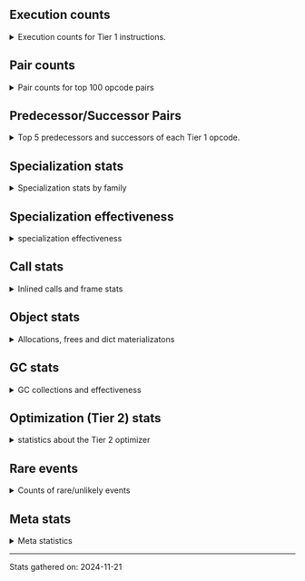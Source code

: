 ## Execution counts

<details>
<summary> Execution counts for Tier 1 instructions. </summary>


The "miss ratio" column shows the percentage of times the instruction
executed that it deoptimized. When this happens, the base unspecialized
instruction is not counted.

<table>
<thead>
<tr>
<th align="left">Name</th>
<th align="right">Base Count</th>
<th align="right">Head Count</th>
<th align="right">Change</th>
</tr>
</thead>
<tbody>
<tr>
<td align="left">CALL_KW_NON_PY</td>
<td align="right">1,141</td>
<td align="right">13,342</td>
<td align="right">1,069.3%</td>
</tr>
<tr>
<td align="left">TO_BOOL_LIST</td>
<td align="right">1,312</td>
<td align="right">13,494</td>
<td align="right">928.5%</td>
</tr>
<tr>
<td align="left">JUMP_FORWARD</td>
<td align="right">2,673</td>
<td align="right">27,056</td>
<td align="right">912.2%</td>
</tr>
<tr>
<td align="left">UNPACK_SEQUENCE_TWO_TUPLE</td>
<td align="right">2,457</td>
<td align="right">17,656</td>
<td align="right">618.6%</td>
</tr>
<tr>
<td align="left">FOR_ITER_LIST</td>
<td align="right">13,289</td>
<td align="right">45,886</td>
<td align="right">245.3%</td>
</tr>
<tr>
<td align="left">DELETE_SUBSCR</td>
<td align="right">10,308</td>
<td align="right">34,190</td>
<td align="right">231.7%</td>
</tr>
<tr>
<td align="left">BINARY_OP</td>
<td align="right">10,663</td>
<td align="right">34,553</td>
<td align="right">224.0%</td>
</tr>
<tr>
<td align="left">TO_BOOL_NONE</td>
<td align="right">275,144</td>
<td align="right">570,256</td>
<td align="right">107.3%</td>
</tr>
<tr>
<td align="left">BUILD_LIST</td>
<td align="right">275,212</td>
<td align="right">570,324</td>
<td align="right">107.2%</td>
</tr>
<tr>
<td align="left">STORE_SUBSCR_DICT</td>
<td align="right">275,229</td>
<td align="right">570,341</td>
<td align="right">107.2%</td>
</tr>
<tr>
<td align="left">GET_ITER</td>
<td align="right">275,243</td>
<td align="right">570,355</td>
<td align="right">107.2%</td>
</tr>
<tr>
<td align="left">BINARY_OP_ADD_INT</td>
<td align="right">275,452</td>
<td align="right">570,564</td>
<td align="right">107.1%</td>
</tr>
<tr>
<td align="left">LOAD_ATTR</td>
<td align="right">276,362</td>
<td align="right">571,552</td>
<td align="right">106.8%</td>
</tr>
<tr>
<td align="left">TO_BOOL</td>
<td align="right">274,258</td>
<td align="right">557,262</td>
<td align="right">103.2%</td>
</tr>
<tr>
<td align="left">EXTENDED_ARG</td>
<td align="right">276,053</td>
<td align="right">559,174</td>
<td align="right">102.6%</td>
</tr>
<tr>
<td align="left">FORMAT_SIMPLE</td>
<td align="right">38,402,196</td>
<td align="right">34,876</td>
<td align="right">-99.9%</td>
</tr>
<tr>
<td align="left">CONVERT_VALUE</td>
<td align="right">38,402,196</td>
<td align="right">34,876</td>
<td align="right">-99.9%</td>
</tr>
<tr>
<td align="left">BUILD_STRING</td>
<td align="right">19,201,098</td>
<td align="right">17,438</td>
<td align="right">-99.9%</td>
</tr>
<tr>
<td align="left">COPY</td>
<td align="right">38,402,316</td>
<td align="right">34,996</td>
<td align="right">-99.9%</td>
</tr>
<tr>
<td align="left">CALL_TYPE_1</td>
<td align="right">38,944,529</td>
<td align="right">357,999</td>
<td align="right">-99.1%</td>
</tr>
<tr>
<td align="left">CONTAINS_OP_SET</td>
<td align="right">38,944,533</td>
<td align="right">358,003</td>
<td align="right">-99.1%</td>
</tr>
<tr>
<td align="left">LOAD_ATTR_CLASS</td>
<td align="right">38,681,650</td>
<td align="right">643,173</td>
<td align="right">-98.3%</td>
</tr>
<tr>
<td align="left">IS_OP</td>
<td align="right">38,681,900</td>
<td align="right">643,423</td>
<td align="right">-98.3%</td>
</tr>
<tr>
<td align="left">CALL_PY_EXACT_ARGS</td>
<td align="right">59,214,915</td>
<td align="right">1,239,078</td>
<td align="right">-97.9%</td>
</tr>
<tr>
<td align="left">LOAD_ATTR_METHOD_WITH_VALUES</td>
<td align="right">40,015,617</td>
<td align="right">1,238,639</td>
<td align="right">-96.9%</td>
</tr>
<tr>
<td align="left">LOAD_CONST</td>
<td align="right">19,494,296</td>
<td align="right">634,696</td>
<td align="right">-96.7%</td>
</tr>
<tr>
<td align="left">CALL_BUILTIN_FAST</td>
<td align="right">78,703,432</td>
<td align="right">3,136,961</td>
<td align="right">-96.0%</td>
</tr>
<tr>
<td align="left">LOAD_GLOBAL_BUILTIN</td>
<td align="right">241,995,493</td>
<td align="right">14,553,344</td>
<td align="right">-94.0%</td>
</tr>
<tr>
<td align="left">POP_JUMP_IF_FALSE</td>
<td align="right">208,613,752</td>
<td align="right">18,919,308</td>
<td align="right">-90.9%</td>
</tr>
<tr>
<td align="left">FOR_ITER_TUPLE</td>
<td align="right">278,627</td>
<td align="right">40,493</td>
<td align="right">-85.5%</td>
</tr>
<tr>
<td align="left">LOAD_ATTR_INSTANCE_VALUE</td>
<td align="right">45,333,389</td>
<td align="right">7,020,065</td>
<td align="right">-84.5%</td>
</tr>
<tr>
<td align="left">LOAD_CONST_IMMORTAL</td>
<td align="right">238,471,485</td>
<td align="right">85,253,853</td>
<td align="right">-64.2%</td>
</tr>
<tr>
<td align="left">CONTAINS_OP_DICT</td>
<td align="right">537,421</td>
<td align="right">832,533</td>
<td align="right">54.9%</td>
</tr>
<tr>
<td align="left">BUILD_TUPLE</td>
<td align="right">77,096,768</td>
<td align="right">38,537,565</td>
<td align="right">-50.0%</td>
</tr>
<tr>
<td align="left">LOAD_FAST_LOAD_FAST</td>
<td align="right">156,861,050</td>
<td align="right">80,165,928</td>
<td align="right">-48.9%</td>
</tr>
<tr>
<td align="left">LOAD_FAST</td>
<td align="right">1,086,054,491</td>
<td align="right">627,878,124</td>
<td align="right">-42.2%</td>
</tr>
<tr>
<td align="left">TO_BOOL_BOOL</td>
<td align="right">386,173,215</td>
<td align="right">233,924,473</td>
<td align="right">-39.4%</td>
</tr>
<tr>
<td align="left">STORE_FAST</td>
<td align="right">560,892,071</td>
<td align="right">351,611,291</td>
<td align="right">-37.3%</td>
</tr>
<tr>
<td align="left">CALL_BUILTIN_O</td>
<td align="right">167,490,039</td>
<td align="right">110,040,831</td>
<td align="right">-34.3%</td>
</tr>
<tr>
<td align="left">LOAD_GLOBAL_MODULE</td>
<td align="right">115,746,990</td>
<td align="right">77,172,661</td>
<td align="right">-33.3%</td>
</tr>
<tr>
<td align="left">POP_TOP</td>
<td align="right">179,470,417</td>
<td align="right">121,966,054</td>
<td align="right">-32.0%</td>
</tr>
<tr>
<td align="left">RESUME_CHECK</td>
<td align="right">193,615,960</td>
<td align="right">135,641,759</td>
<td align="right">-29.9%</td>
</tr>
<tr>
<td align="left">UNPACK_SEQUENCE_TUPLE</td>
<td align="right">153,605,312</td>
<td align="right">115,260,417</td>
<td align="right">-25.0%</td>
</tr>
<tr>
<td align="left">RETURN_VALUE</td>
<td align="right">454,412,271</td>
<td align="right">377,722,481</td>
<td align="right">-16.9%</td>
</tr>
<tr>
<td align="left">PUSH_NULL</td>
<td align="right">128,267,528</td>
<td align="right">109,106,293</td>
<td align="right">-14.9%</td>
</tr>
<tr>
<td align="left">POP_JUMP_IF_TRUE</td>
<td align="right">262,947,239</td>
<td align="right">224,932,063</td>
<td align="right">-14.5%</td>
</tr>
<tr>
<td align="left">ENTER_EXECUTOR</td>
<td align="right">134,125,871</td>
<td align="right">116,034,532</td>
<td align="right">-13.5%</td>
</tr>
<tr>
<td align="left">LOAD_ATTR_METHOD_NO_DICT</td>
<td align="right">274,106</td>
<td align="right">310,189</td>
<td align="right">13.2%</td>
</tr>
<tr>
<td align="left">CALL_METHOD_DESCRIPTOR_NOARGS</td>
<td align="right">263,602</td>
<td align="right">275,803</td>
<td align="right">4.6%</td>
</tr>
<tr>
<td align="left">CALL_LEN</td>
<td align="right">6,672,875</td>
<td align="right">6,943,604</td>
<td align="right">4.1%</td>
</tr>
<tr>
<td align="left">LOAD_SMALL_INT</td>
<td align="right">77,886,283</td>
<td align="right">78,747,236</td>
<td align="right">1.1%</td>
</tr>
<tr>
<td align="left">COMPARE_OP_INT</td>
<td align="right">25,873,032</td>
<td align="right">26,143,761</td>
<td align="right">1.0%</td>
</tr>
<tr>
<td align="left">CALL_METHOD_DESCRIPTOR_O</td>
<td align="right">6,410,529</td>
<td align="right">6,434,411</td>
<td align="right">0.4%</td>
</tr>
<tr>
<td align="left">STORE_FAST_STORE_FAST</td>
<td align="right">6,402,587</td>
<td align="right">6,417,786</td>
<td align="right">0.2%</td>
</tr>
<tr>
<td align="left">INTERPRETER_EXIT</td>
<td align="right">134,400,204</td>
<td align="right">134,400,204</td>
<td align="right">0.0%</td>
</tr>
<tr>
<td align="left">CALL_NON_PY_GENERAL</td>
<td align="right">76,800,889</td>
<td align="right">76,800,889</td>
<td align="right">0.0%</td>
</tr>
<tr>
<td align="left">BINARY_SUBSCR_TUPLE_INT</td>
<td align="right">76,800,199</td>
<td align="right">76,800,199</td>
<td align="right">0.0%</td>
</tr>
<tr>
<td align="left">STORE_ATTR_SLOT</td>
<td align="right">76,800,002</td>
<td align="right">76,800,002</td>
<td align="right">0.0%</td>
</tr>
<tr>
<td align="left">LOAD_ATTR_SLOT</td>
<td align="right">38,400,040</td>
<td align="right">38,400,040</td>
<td align="right">0.0%</td>
</tr>
<tr>
<td align="left">NOP</td>
<td align="right">19,462,503</td>
<td align="right">19,462,503</td>
<td align="right">0.0%</td>
</tr>
<tr>
<td align="left">BINARY_OP_SUBTRACT_INT</td>
<td align="right">12,800,348</td>
<td align="right">12,800,348</td>
<td align="right">0.0%</td>
</tr>
<tr>
<td align="left">LOAD_ATTR_METHOD_LAZY_DICT</td>
<td align="right">6,400,190</td>
<td align="right">6,400,190</td>
<td align="right">0.0%</td>
</tr>
<tr>
<td align="left">JUMP_BACKWARD</td>
<td align="right">278,822</td>
<td align="right">278,822</td>
<td align="right">0.0%</td>
</tr>
<tr>
<td align="left">CALL</td>
<td align="right">946</td>
<td align="right">946</td>
<td align="right">0.0%</td>
</tr>
<tr>
<td align="left">LOAD_ATTR_MODULE</td>
<td align="right">532</td>
<td align="right">532</td>
<td align="right">0.0%</td>
</tr>
<tr>
<td align="left">LOAD_GLOBAL</td>
<td align="right">396</td>
<td align="right">396</td>
<td align="right">0.0%</td>
</tr>
<tr>
<td align="left">POP_JUMP_IF_NOT_NONE</td>
<td align="right">240</td>
<td align="right">240</td>
<td align="right">0.0%</td>
</tr>
<tr>
<td align="left">MAKE_FUNCTION</td>
<td align="right">207</td>
<td align="right">207</td>
<td align="right">0.0%</td>
</tr>
<tr>
<td align="left">LOAD_NAME</td>
<td align="right">181</td>
<td align="right">181</td>
<td align="right">0.0%</td>
</tr>
<tr>
<td align="left">CALL_PY_GENERAL</td>
<td align="right">175</td>
<td align="right">175</td>
<td align="right">0.0%</td>
</tr>
<tr>
<td align="left">FOR_ITER</td>
<td align="right">174</td>
<td align="right">174</td>
<td align="right">0.0%</td>
</tr>
<tr>
<td align="left">STORE_NAME</td>
<td align="right">174</td>
<td align="right">174</td>
<td align="right">0.0%</td>
</tr>
<tr>
<td align="left">LOAD_DEREF</td>
<td align="right">155</td>
<td align="right">155</td>
<td align="right">0.0%</td>
</tr>
<tr>
<td align="left">STORE_ATTR_INSTANCE_VALUE</td>
<td align="right">155</td>
<td align="right">155</td>
<td align="right">0.0%</td>
</tr>
<tr>
<td align="left">SET_FUNCTION_ATTRIBUTE</td>
<td align="right">149</td>
<td align="right">149</td>
<td align="right">0.0%</td>
</tr>
<tr>
<td align="left">CALL_METHOD_DESCRIPTOR_FAST</td>
<td align="right">145</td>
<td align="right">145</td>
<td align="right">0.0%</td>
</tr>
<tr>
<td align="left">COPY_FREE_VARS</td>
<td align="right">141</td>
<td align="right">141</td>
<td align="right">0.0%</td>
</tr>
<tr>
<td align="left">MAKE_CELL</td>
<td align="right">141</td>
<td align="right">141</td>
<td align="right">0.0%</td>
</tr>
<tr>
<td align="left">CALL_FUNCTION_EX</td>
<td align="right">136</td>
<td align="right">136</td>
<td align="right">0.0%</td>
</tr>
<tr>
<td align="left">STORE_DEREF</td>
<td align="right">135</td>
<td align="right">135</td>
<td align="right">0.0%</td>
</tr>
<tr>
<td align="left">BINARY_OP_SUBTRACT_FLOAT</td>
<td align="right">126</td>
<td align="right">126</td>
<td align="right">0.0%</td>
</tr>
<tr>
<td align="left">POP_JUMP_IF_NONE</td>
<td align="right">116</td>
<td align="right">116</td>
<td align="right">0.0%</td>
</tr>
<tr>
<td align="left">SWAP</td>
<td align="right">116</td>
<td align="right">116</td>
<td align="right">0.0%</td>
</tr>
<tr>
<td align="left">COMPARE_OP_STR</td>
<td align="right">110</td>
<td align="right">110</td>
<td align="right">0.0%</td>
</tr>
<tr>
<td align="left">BINARY_OP_ADD_UNICODE</td>
<td align="right">103</td>
<td align="right">103</td>
<td align="right">0.0%</td>
</tr>
<tr>
<td align="left">COMPARE_OP</td>
<td align="right">99</td>
<td align="right">99</td>
<td align="right">0.0%</td>
</tr>
<tr>
<td align="left">BUILD_MAP</td>
<td align="right">90</td>
<td align="right">90</td>
<td align="right">0.0%</td>
</tr>
<tr>
<td align="left">CALL_ISINSTANCE</td>
<td align="right">80</td>
<td align="right">80</td>
<td align="right">0.0%</td>
</tr>
<tr>
<td align="left">TO_BOOL_INT</td>
<td align="right">80</td>
<td align="right">80</td>
<td align="right">0.0%</td>
</tr>
<tr>
<td align="left">IMPORT_NAME</td>
<td align="right">77</td>
<td align="right">77</td>
<td align="right">0.0%</td>
</tr>
<tr>
<td align="left">BINARY_SUBSCR</td>
<td align="right">75</td>
<td align="right">75</td>
<td align="right">0.0%</td>
</tr>
<tr>
<td align="left">TO_BOOL_STR</td>
<td align="right">73</td>
<td align="right">73</td>
<td align="right">0.0%</td>
</tr>
<tr>
<td align="left">CHECK_EXC_MATCH</td>
<td align="right">70</td>
<td align="right">70</td>
<td align="right">0.0%</td>
</tr>
<tr>
<td align="left">POP_EXCEPT</td>
<td align="right">70</td>
<td align="right">70</td>
<td align="right">0.0%</td>
</tr>
<tr>
<td align="left">PUSH_EXC_INFO</td>
<td align="right">70</td>
<td align="right">70</td>
<td align="right">0.0%</td>
</tr>
<tr>
<td align="left">JUMP_BACKWARD_NO_INTERRUPT</td>
<td align="right">68</td>
<td align="right">68</td>
<td align="right">0.0%</td>
</tr>
<tr>
<td align="left">IMPORT_FROM</td>
<td align="right">66</td>
<td align="right">66</td>
<td align="right">0.0%</td>
</tr>
<tr>
<td align="left">LOAD_ATTR_NONDESCRIPTOR_WITH_VALUES</td>
<td align="right">63</td>
<td align="right">63</td>
<td align="right">0.0%</td>
</tr>
<tr>
<td align="left">BINARY_SUBSCR_LIST_INT</td>
<td align="right">62</td>
<td align="right">62</td>
<td align="right">0.0%</td>
</tr>
<tr>
<td align="left">CALL_BOUND_METHOD_EXACT_ARGS</td>
<td align="right">62</td>
<td align="right">62</td>
<td align="right">0.0%</td>
</tr>
<tr>
<td align="left">UNPACK_SEQUENCE</td>
<td align="right">62</td>
<td align="right">62</td>
<td align="right">0.0%</td>
</tr>
<tr>
<td align="left">STORE_FAST_LOAD_FAST</td>
<td align="right">60</td>
<td align="right">60</td>
<td align="right">0.0%</td>
</tr>
<tr>
<td align="left">CONTAINS_OP</td>
<td align="right">53</td>
<td align="right">53</td>
<td align="right">0.0%</td>
</tr>
<tr>
<td align="left">STORE_SUBSCR</td>
<td align="right">52</td>
<td align="right">52</td>
<td align="right">0.0%</td>
</tr>
<tr>
<td align="left">LIST_APPEND</td>
<td align="right">48</td>
<td align="right">48</td>
<td align="right">0.0%</td>
</tr>
<tr>
<td align="left">CALL_BUILTIN_FAST_WITH_KEYWORDS</td>
<td align="right">47</td>
<td align="right">47</td>
<td align="right">0.0%</td>
</tr>
<tr>
<td align="left">BINARY_SUBSCR_STR_INT</td>
<td align="right">45</td>
<td align="right">45</td>
<td align="right">0.0%</td>
</tr>
<tr>
<td align="left">RESUME</td>
<td align="right">40</td>
<td align="right">40</td>
<td align="right">0.0%</td>
</tr>
<tr>
<td align="left">BINARY_SUBSCR_GETITEM</td>
<td align="right">40</td>
<td align="right">40</td>
<td align="right">0.0%</td>
</tr>
<tr>
<td align="left">LOAD_SPECIAL</td>
<td align="right">36</td>
<td align="right">36</td>
<td align="right">0.0%</td>
</tr>
<tr>
<td align="left">BINARY_SUBSCR_DICT</td>
<td align="right">28</td>
<td align="right">28</td>
<td align="right">0.0%</td>
</tr>
<tr>
<td align="left">LOAD_FAST_AND_CLEAR</td>
<td align="right">22</td>
<td align="right">22</td>
<td align="right">0.0%</td>
</tr>
<tr>
<td align="left">CALL_KW_PY</td>
<td align="right">22</td>
<td align="right">22</td>
<td align="right">0.0%</td>
</tr>
<tr>
<td align="left">CALL_LIST_APPEND</td>
<td align="right">22</td>
<td align="right">22</td>
<td align="right">0.0%</td>
</tr>
<tr>
<td align="left">STORE_ATTR</td>
<td align="right">21</td>
<td align="right">21</td>
<td align="right">0.0%</td>
</tr>
<tr>
<td align="left">EXIT_INIT_CHECK</td>
<td align="right">20</td>
<td align="right">20</td>
<td align="right">0.0%</td>
</tr>
<tr>
<td align="left">CALL_ALLOC_AND_ENTER_INIT</td>
<td align="right">20</td>
<td align="right">20</td>
<td align="right">0.0%</td>
</tr>
<tr>
<td align="left">MAP_ADD</td>
<td align="right">16</td>
<td align="right">16</td>
<td align="right">0.0%</td>
</tr>
<tr>
<td align="left">FOR_ITER_RANGE</td>
<td align="right">14</td>
<td align="right">14</td>
<td align="right">0.0%</td>
</tr>
<tr>
<td align="left">LOAD_ATTR_PROPERTY</td>
<td align="right">14</td>
<td align="right">14</td>
<td align="right">0.0%</td>
</tr>
<tr>
<td align="left">STORE_SUBSCR_LIST_INT</td>
<td align="right">14</td>
<td align="right">14</td>
<td align="right">0.0%</td>
</tr>
<tr>
<td align="left">BINARY_OP_MULTIPLY_INT</td>
<td align="right">11</td>
<td align="right">11</td>
<td align="right">0.0%</td>
</tr>
<tr>
<td align="left">LOAD_BUILD_CLASS</td>
<td align="right">10</td>
<td align="right">10</td>
<td align="right">0.0%</td>
</tr>
<tr>
<td align="left">BINARY_SLICE</td>
<td align="right">8</td>
<td align="right">8</td>
<td align="right">0.0%</td>
</tr>
<tr>
<td align="left">DICT_MERGE</td>
<td align="right">8</td>
<td align="right">8</td>
<td align="right">0.0%</td>
</tr>
<tr>
<td align="left">LOAD_FAST_CHECK</td>
<td align="right">8</td>
<td align="right">8</td>
<td align="right">0.0%</td>
</tr>
<tr>
<td align="left">CALL_BUILTIN_CLASS</td>
<td align="right">7</td>
<td align="right">7</td>
<td align="right">0.0%</td>
</tr>
<tr>
<td align="left">BINARY_OP_INPLACE_ADD_UNICODE</td>
<td align="right">6</td>
<td align="right">6</td>
<td align="right">0.0%</td>
</tr>
<tr>
<td align="left">LOAD_LOCALS</td>
<td align="right">6</td>
<td align="right">6</td>
<td align="right">0.0%</td>
</tr>
<tr>
<td align="left">CALL_STR_1</td>
<td align="right">6</td>
<td align="right">6</td>
<td align="right">0.0%</td>
</tr>
<tr>
<td align="left">UNARY_NOT</td>
<td align="right">5</td>
<td align="right">5</td>
<td align="right">0.0%</td>
</tr>
<tr>
<td align="left">DELETE_NAME</td>
<td align="right">5</td>
<td align="right">5</td>
<td align="right">0.0%</td>
</tr>
<tr>
<td align="left">CALL_KW</td>
<td align="right">4</td>
<td align="right">4</td>
<td align="right">0.0%</td>
</tr>
<tr>
<td align="left">RETURN_GENERATOR</td>
<td align="right">4</td>
<td align="right">4</td>
<td align="right">0.0%</td>
</tr>
<tr>
<td align="left">LIST_EXTEND</td>
<td align="right">4</td>
<td align="right">4</td>
<td align="right">0.0%</td>
</tr>
<tr>
<td align="left">YIELD_VALUE</td>
<td align="right">4</td>
<td align="right">4</td>
<td align="right">0.0%</td>
</tr>
<tr>
<td align="left">COMPARE_OP_FLOAT</td>
<td align="right">4</td>
<td align="right">4</td>
<td align="right">0.0%</td>
</tr>
<tr>
<td align="left">LOAD_SUPER_ATTR_METHOD</td>
<td align="right">4</td>
<td align="right">4</td>
<td align="right">0.0%</td>
</tr>
<tr>
<td align="left">CALL_TUPLE_1</td>
<td align="right">3</td>
<td align="right">3</td>
<td align="right">0.0%</td>
</tr>
<tr>
<td align="left">LOAD_ATTR_CLASS_WITH_METACLASS_CHECK</td>
<td align="right">3</td>
<td align="right">3</td>
<td align="right">0.0%</td>
</tr>
<tr>
<td align="left">UNARY_INVERT</td>
<td align="right">2</td>
<td align="right">2</td>
<td align="right">0.0%</td>
</tr>
<tr>
<td align="left">BUILD_SET</td>
<td align="right">2</td>
<td align="right">2</td>
<td align="right">0.0%</td>
</tr>
<tr>
<td align="left">CALL_INTRINSIC_1</td>
<td align="right">2</td>
<td align="right">2</td>
<td align="right">0.0%</td>
</tr>
</tbody>
</table>


</details>

## Pair counts

<details>
<summary> Pair counts for top 100 opcode pairs </summary>


Pairs of specialized operations that deoptimize and are then followed by
the corresponding unspecialized instruction are not counted as pairs.

Not included in comparative output.


</details>

## Predecessor/Successor Pairs

<details>
<summary> Top 5 predecessors and successors of each Tier 1 opcode. </summary>


This does not include the unspecialized instructions that occur after a
specialized instruction deoptimizes.

Not included in comparative output.


</details>

## Specialization stats

<details>
<summary> Specialization stats by family </summary>

### BINARY_OP

<details>
<summary> specialization stats for BINARY_OP family </summary>

<table>
<thead>
<tr>
<th align="left">Kind</th>
<th align="right">Base Count</th>
<th align="right">Base Ratio</th>
<th align="right">Head Count</th>
<th align="right">Head Ratio</th>
<th align="right">Change</th>
</tr>
</thead>
<tbody>
<tr>
<td align="left">
deferred
<details>
<summary>ⓘ</summary>

Lists the number of "deferred" (i.e. not specialized) instructions executed.
</details>
</td>
<td align="right">10,388</td>
<td align="right">0.0%</td>
<td align="right">34,270</td>
<td align="right">0.0%</td>
<td align="right">229.9%</td>
</tr>
<tr>
<td align="left">
hit
<details>
<summary>ⓘ</summary>

Specialized instructions that complete.
</details>
</td>
<td align="right">89,601,033</td>
<td align="right">100.0%</td>
<td align="right">89,601,033</td>
<td align="right">100.0%</td>
<td align="right">0.0%</td>
</tr>
</tbody>
</table>

<table>
<thead>
<tr>
<th align="left">Success</th>
<th align="right">Base Count</th>
<th align="right">Base Ratio</th>
<th align="right">Head Count</th>
<th align="right">Head Ratio</th>
<th align="right">Change</th>
</tr>
</thead>
<tbody>
<tr>
<td align="left">Failure</td>
<td align="right">59</td>
<td align="right">100.0%</td>
<td align="right">67</td>
<td align="right">100.0%</td>
<td align="right">13.6%</td>
</tr>
<tr>
<td align="left">Success</td>
<td align="right">0</td>
<td align="right">0.0%</td>
<td align="right">0</td>
<td align="right">0.0%</td>
<td align="right"></td>
</tr>
</tbody>
</table>

<table>
<thead>
<tr>
<th align="left">Failure kind</th>
<th align="right">Base Count</th>
<th align="right">Base Ratio</th>
<th align="right">Head Count</th>
<th align="right">Head Ratio</th>
<th align="right">Change</th>
</tr>
</thead>
<tbody>
<tr>
<td align="left">remainder</td>
<td align="right">38</td>
<td align="right">64.4%</td>
<td align="right">46</td>
<td align="right">68.7%</td>
<td align="right">21.1%</td>
</tr>
<tr>
<td align="left">multiply different types</td>
<td align="right">21</td>
<td align="right">35.6%</td>
<td align="right">21</td>
<td align="right">31.3%</td>
<td align="right">0.0%</td>
</tr>
</tbody>
</table>


</details>

### BINARY_SLICE

<details>
<summary> specialization stats for BINARY_SLICE family </summary>

<table>
<thead>
<tr>
<th align="left">Kind</th>
<th align="right">Base Count</th>
<th align="right">Base Ratio</th>
<th align="right">Head Count</th>
<th align="right">Head Ratio</th>
<th align="right">Change</th>
</tr>
</thead>
<tbody>
<tr>
<td align="left">
deferred
<details>
<summary>ⓘ</summary>

Lists the number of "deferred" (i.e. not specialized) instructions executed.
</details>
</td>
<td align="right">8</td>
<td align="right">100.0%</td>
<td align="right">8</td>
<td align="right">100.0%</td>
<td align="right">0.0%</td>
</tr>
</tbody>
</table>


</details>

### BINARY_SUBSCR

<details>
<summary> specialization stats for BINARY_SUBSCR family </summary>

<table>
<thead>
<tr>
<th align="left">Kind</th>
<th align="right">Base Count</th>
<th align="right">Base Ratio</th>
<th align="right">Head Count</th>
<th align="right">Head Ratio</th>
<th align="right">Change</th>
</tr>
</thead>
<tbody>
<tr>
<td align="left">
deferred
<details>
<summary>ⓘ</summary>

Lists the number of "deferred" (i.e. not specialized) instructions executed.
</details>
</td>
<td align="right">29</td>
<td align="right">0.0%</td>
<td align="right">29</td>
<td align="right">0.0%</td>
<td align="right">0.0%</td>
</tr>
<tr>
<td align="left">
hit
<details>
<summary>ⓘ</summary>

Specialized instructions that complete.
</details>
</td>
<td align="right">76,800,365</td>
<td align="right">100.0%</td>
<td align="right">76,800,365</td>
<td align="right">100.0%</td>
<td align="right">0.0%</td>
</tr>
<tr>
<td align="left">
miss
<details>
<summary>ⓘ</summary>

Specialized instructions that deopt.
</details>
</td>
<td align="right">9</td>
<td align="right">0.0%</td>
<td align="right">9</td>
<td align="right">0.0%</td>
<td align="right">0.0%</td>
</tr>
</tbody>
</table>

<table>
<thead>
<tr>
<th align="left">Success</th>
<th align="right">Base Count</th>
<th align="right">Base Ratio</th>
<th align="right">Head Count</th>
<th align="right">Head Ratio</th>
<th align="right">Change</th>
</tr>
</thead>
<tbody>
<tr>
<td align="left">Success</td>
<td align="right">46</td>
<td align="right">100.0%</td>
<td align="right">46</td>
<td align="right">100.0%</td>
<td align="right">0.0%</td>
</tr>
<tr>
<td align="left">Failure</td>
<td align="right">0</td>
<td align="right">0.0%</td>
<td align="right">0</td>
<td align="right">0.0%</td>
<td align="right"></td>
</tr>
</tbody>
</table>


</details>

### CALL

<details>
<summary> specialization stats for CALL family </summary>

<table>
<thead>
<tr>
<th align="left">Kind</th>
<th align="right">Base Count</th>
<th align="right">Base Ratio</th>
<th align="right">Head Count</th>
<th align="right">Head Ratio</th>
<th align="right">Change</th>
</tr>
</thead>
<tbody>
<tr>
<td align="left">
deferred
<details>
<summary>ⓘ</summary>

Lists the number of "deferred" (i.e. not specialized) instructions executed.
</details>
</td>
<td align="right">114</td>
<td align="right">0.0%</td>
<td align="right">114</td>
<td align="right">0.0%</td>
<td align="right">0.0%</td>
</tr>
<tr>
<td align="left">
hit
<details>
<summary>ⓘ</summary>

Specialized instructions that complete.
</details>
</td>
<td align="right">2,080,003,580</td>
<td align="right">100.0%</td>
<td align="right">2,080,003,580</td>
<td align="right">100.0%</td>
<td align="right">0.0%</td>
</tr>
<tr>
<td align="left">
miss
<details>
<summary>ⓘ</summary>

Specialized instructions that deopt.
</details>
</td>
<td align="right">16</td>
<td align="right">0.0%</td>
<td align="right">16</td>
<td align="right">0.0%</td>
<td align="right">0.0%</td>
</tr>
</tbody>
</table>

<table>
<thead>
<tr>
<th align="left">Success</th>
<th align="right">Base Count</th>
<th align="right">Base Ratio</th>
<th align="right">Head Count</th>
<th align="right">Head Ratio</th>
<th align="right">Change</th>
</tr>
</thead>
<tbody>
<tr>
<td align="left">Success</td>
<td align="right">834</td>
<td align="right">100.0%</td>
<td align="right">834</td>
<td align="right">100.0%</td>
<td align="right">0.0%</td>
</tr>
<tr>
<td align="left">Failure</td>
<td align="right">0</td>
<td align="right">0.0%</td>
<td align="right">0</td>
<td align="right">0.0%</td>
<td align="right"></td>
</tr>
</tbody>
</table>

<table>
<thead>
<tr>
<th align="left">Failure kind</th>
<th align="right">Base Count</th>
<th align="right">Base Ratio</th>
<th align="right">Head Count</th>
<th align="right">Head Ratio</th>
<th align="right">Change</th>
</tr>
</thead>
<tbody>
<tr>
<td align="left">init not inline values</td>
<td align="right">4</td>
<td align="right">4 / 0 !!</td>
<td align="right">4</td>
<td align="right">4 / 0 !!</td>
<td align="right">0.0%</td>
</tr>
</tbody>
</table>


</details>

### CALL_KW

<details>
<summary> specialization stats for CALL_KW family </summary>

<table>
<thead>
<tr>
<th align="left">Kind</th>
<th align="right">Base Count</th>
<th align="right">Base Ratio</th>
<th align="right">Head Count</th>
<th align="right">Head Ratio</th>
<th align="right">Change</th>
</tr>
</thead>
<tbody>
<tr>
<td align="left">
deferred
<details>
<summary>ⓘ</summary>

Lists the number of "deferred" (i.e. not specialized) instructions executed.
</details>
</td>
<td align="right">2</td>
<td align="right">50.0%</td>
<td align="right">2</td>
<td align="right">50.0%</td>
<td align="right">0.0%</td>
</tr>
</tbody>
</table>


</details>

### COMPARE_OP

<details>
<summary> specialization stats for COMPARE_OP family </summary>

<table>
<thead>
<tr>
<th align="left">Kind</th>
<th align="right">Base Count</th>
<th align="right">Base Ratio</th>
<th align="right">Head Count</th>
<th align="right">Head Ratio</th>
<th align="right">Change</th>
</tr>
</thead>
<tbody>
<tr>
<td align="left">
deferred
<details>
<summary>ⓘ</summary>

Lists the number of "deferred" (i.e. not specialized) instructions executed.
</details>
</td>
<td align="right">31</td>
<td align="right">0.0%</td>
<td align="right">31</td>
<td align="right">0.0%</td>
<td align="right">0.0%</td>
</tr>
<tr>
<td align="left">
hit
<details>
<summary>ⓘ</summary>

Specialized instructions that complete.
</details>
</td>
<td align="right">64,000,437</td>
<td align="right">100.0%</td>
<td align="right">64,000,437</td>
<td align="right">100.0%</td>
<td align="right">0.0%</td>
</tr>
<tr>
<td align="left">
miss
<details>
<summary>ⓘ</summary>

Specialized instructions that deopt.
</details>
</td>
<td align="right">1</td>
<td align="right">0.0%</td>
<td align="right">1</td>
<td align="right">0.0%</td>
<td align="right">0.0%</td>
</tr>
</tbody>
</table>

<table>
<thead>
<tr>
<th align="left">Success</th>
<th align="right">Base Count</th>
<th align="right">Base Ratio</th>
<th align="right">Head Count</th>
<th align="right">Head Ratio</th>
<th align="right">Change</th>
</tr>
</thead>
<tbody>
<tr>
<td align="left">Success</td>
<td align="right">68</td>
<td align="right">100.0%</td>
<td align="right">68</td>
<td align="right">100.0%</td>
<td align="right">0.0%</td>
</tr>
<tr>
<td align="left">Failure</td>
<td align="right">0</td>
<td align="right">0.0%</td>
<td align="right">0</td>
<td align="right">0.0%</td>
<td align="right"></td>
</tr>
</tbody>
</table>


</details>

### CONTAINS_OP

<details>
<summary> specialization stats for CONTAINS_OP family </summary>

<table>
<thead>
<tr>
<th align="left">Kind</th>
<th align="right">Base Count</th>
<th align="right">Base Ratio</th>
<th align="right">Head Count</th>
<th align="right">Head Ratio</th>
<th align="right">Change</th>
</tr>
</thead>
<tbody>
<tr>
<td align="left">
deferred
<details>
<summary>ⓘ</summary>

Lists the number of "deferred" (i.e. not specialized) instructions executed.
</details>
</td>
<td align="right">46</td>
<td align="right">0.0%</td>
<td align="right">46</td>
<td align="right">0.0%</td>
<td align="right">0.0%</td>
</tr>
<tr>
<td align="left">
hit
<details>
<summary>ⓘ</summary>

Specialized instructions that complete.
</details>
</td>
<td align="right">332,800,398</td>
<td align="right">100.0%</td>
<td align="right">332,800,398</td>
<td align="right">100.0%</td>
<td align="right">0.0%</td>
</tr>
</tbody>
</table>


</details>

### FOR_ITER

<details>
<summary> specialization stats for FOR_ITER family </summary>

<table>
<thead>
<tr>
<th align="left">Kind</th>
<th align="right">Base Count</th>
<th align="right">Base Ratio</th>
<th align="right">Head Count</th>
<th align="right">Head Ratio</th>
<th align="right">Change</th>
</tr>
</thead>
<tbody>
<tr>
<td align="left">
miss
<details>
<summary>ⓘ</summary>

Specialized instructions that deopt.
</details>
</td>
<td align="right">5,280</td>
<td align="right">1.8%</td>
<td align="right">27,448</td>
<td align="right">31.7%</td>
<td align="right">419.8%</td>
</tr>
<tr>
<td align="left">
hit
<details>
<summary>ⓘ</summary>

Specialized instructions that complete.
</details>
</td>
<td align="right">286,650</td>
<td align="right">98.1%</td>
<td align="right">58,945</td>
<td align="right">68.1%</td>
<td align="right">-79.4%</td>
</tr>
<tr>
<td align="left">
deferred
<details>
<summary>ⓘ</summary>

Lists the number of "deferred" (i.e. not specialized) instructions executed.
</details>
</td>
<td align="right">167</td>
<td align="right">0.1%</td>
<td align="right">167</td>
<td align="right">0.2%</td>
<td align="right">0.0%</td>
</tr>
</tbody>
</table>

<table>
<thead>
<tr>
<th align="left">Success</th>
<th align="right">Base Count</th>
<th align="right">Base Ratio</th>
<th align="right">Head Count</th>
<th align="right">Head Ratio</th>
<th align="right">Change</th>
</tr>
</thead>
<tbody>
<tr>
<td align="left">Success</td>
<td align="right">101</td>
<td align="right">98.1%</td>
<td align="right">521</td>
<td align="right">99.6%</td>
<td align="right">415.8%</td>
</tr>
<tr>
<td align="left">Failure</td>
<td align="right">2</td>
<td align="right">1.9%</td>
<td align="right">2</td>
<td align="right">0.4%</td>
<td align="right">0.0%</td>
</tr>
</tbody>
</table>

<table>
<thead>
<tr>
<th align="left">Failure kind</th>
<th align="right">Base Count</th>
<th align="right">Base Ratio</th>
<th align="right">Head Count</th>
<th align="right">Head Ratio</th>
<th align="right">Change</th>
</tr>
</thead>
<tbody>
<tr>
<td align="left">dict values</td>
<td align="right">2</td>
<td align="right">100.0%</td>
<td align="right">2</td>
<td align="right">100.0%</td>
<td align="right">0.0%</td>
</tr>
</tbody>
</table>


</details>

### LOAD_ATTR

<details>
<summary> specialization stats for LOAD_ATTR family </summary>

<table>
<thead>
<tr>
<th align="left">Kind</th>
<th align="right">Base Count</th>
<th align="right">Base Ratio</th>
<th align="right">Head Count</th>
<th align="right">Head Ratio</th>
<th align="right">Change</th>
</tr>
</thead>
<tbody>
<tr>
<td align="left">
deferred
<details>
<summary>ⓘ</summary>

Lists the number of "deferred" (i.e. not specialized) instructions executed.
</details>
</td>
<td align="right">275,511</td>
<td align="right">0.0%</td>
<td align="right">570,623</td>
<td align="right">0.1%</td>
<td align="right">107.1%</td>
</tr>
<tr>
<td align="left">
hit
<details>
<summary>ⓘ</summary>

Specialized instructions that complete.
</details>
</td>
<td align="right">1,081,603,554</td>
<td align="right">100.0%</td>
<td align="right">1,081,603,554</td>
<td align="right">99.9%</td>
<td align="right">0.0%</td>
</tr>
<tr>
<td align="left">
miss
<details>
<summary>ⓘ</summary>

Specialized instructions that deopt.
</details>
</td>
<td align="right">2</td>
<td align="right">0.0%</td>
<td align="right">2</td>
<td align="right">0.0%</td>
<td align="right">0.0%</td>
</tr>
</tbody>
</table>

<table>
<thead>
<tr>
<th align="left">Success</th>
<th align="right">Base Count</th>
<th align="right">Base Ratio</th>
<th align="right">Head Count</th>
<th align="right">Head Ratio</th>
<th align="right">Change</th>
</tr>
</thead>
<tbody>
<tr>
<td align="left">Failure</td>
<td align="right">162</td>
<td align="right">19.0%</td>
<td align="right">240</td>
<td align="right">25.8%</td>
<td align="right">48.1%</td>
</tr>
<tr>
<td align="left">Success</td>
<td align="right">689</td>
<td align="right">81.0%</td>
<td align="right">689</td>
<td align="right">74.2%</td>
<td align="right">0.0%</td>
</tr>
</tbody>
</table>

<table>
<thead>
<tr>
<th align="left">Failure kind</th>
<th align="right">Base Count</th>
<th align="right">Base Ratio</th>
<th align="right">Head Count</th>
<th align="right">Head Ratio</th>
<th align="right">Change</th>
</tr>
</thead>
<tbody>
<tr>
<td align="left">method</td>
<td align="right">120</td>
<td align="right">74.1%</td>
<td align="right">198</td>
<td align="right">82.5%</td>
<td align="right">65.0%</td>
</tr>
</tbody>
</table>


</details>

### LOAD_GLOBAL

<details>
<summary> specialization stats for LOAD_GLOBAL family </summary>

<table>
<thead>
<tr>
<th align="left">Kind</th>
<th align="right">Base Count</th>
<th align="right">Base Ratio</th>
<th align="right">Head Count</th>
<th align="right">Head Ratio</th>
<th align="right">Change</th>
</tr>
</thead>
<tbody>
<tr>
<td align="left">
hit
<details>
<summary>ⓘ</summary>

Specialized instructions that complete.
</details>
</td>
<td align="right">357,742,483</td>
<td align="right">100.0%</td>
<td align="right">91,726,005</td>
<td align="right">100.0%</td>
<td align="right">-74.4%</td>
</tr>
<tr>
<td align="left">
deferred
<details>
<summary>ⓘ</summary>

Lists the number of "deferred" (i.e. not specialized) instructions executed.
</details>
</td>
<td align="right">68</td>
<td align="right">0.0%</td>
<td align="right">68</td>
<td align="right">0.0%</td>
<td align="right">0.0%</td>
</tr>
</tbody>
</table>

<table>
<thead>
<tr>
<th align="left">Success</th>
<th align="right">Base Count</th>
<th align="right">Base Ratio</th>
<th align="right">Head Count</th>
<th align="right">Head Ratio</th>
<th align="right">Change</th>
</tr>
</thead>
<tbody>
<tr>
<td align="left">Success</td>
<td align="right">328</td>
<td align="right">100.0%</td>
<td align="right">328</td>
<td align="right">100.0%</td>
<td align="right">0.0%</td>
</tr>
<tr>
<td align="left">Failure</td>
<td align="right">0</td>
<td align="right">0.0%</td>
<td align="right">0</td>
<td align="right">0.0%</td>
<td align="right"></td>
</tr>
</tbody>
</table>


</details>

### LOAD_SUPER_ATTR

<details>
<summary> specialization stats for LOAD_SUPER_ATTR family </summary>

<table>
<thead>
<tr>
<th align="left">Kind</th>
<th align="right">Base Count</th>
<th align="right">Base Ratio</th>
<th align="right">Head Count</th>
<th align="right">Head Ratio</th>
<th align="right">Change</th>
</tr>
</thead>
<tbody>
<tr>
<td align="left">
hit
<details>
<summary>ⓘ</summary>

Specialized instructions that complete.
</details>
</td>
<td align="right">4</td>
<td align="right">100.0%</td>
<td align="right">4</td>
<td align="right">100.0%</td>
<td align="right">0.0%</td>
</tr>
</tbody>
</table>


</details>

### STORE_ATTR

<details>
<summary> specialization stats for STORE_ATTR family </summary>

<table>
<thead>
<tr>
<th align="left">Kind</th>
<th align="right">Base Count</th>
<th align="right">Base Ratio</th>
<th align="right">Head Count</th>
<th align="right">Head Ratio</th>
<th align="right">Change</th>
</tr>
</thead>
<tbody>
<tr>
<td align="left">
deferred
<details>
<summary>ⓘ</summary>

Lists the number of "deferred" (i.e. not specialized) instructions executed.
</details>
</td>
<td align="right">18</td>
<td align="right">0.0%</td>
<td align="right">18</td>
<td align="right">0.0%</td>
<td align="right">0.0%</td>
</tr>
<tr>
<td align="left">
hit
<details>
<summary>ⓘ</summary>

Specialized instructions that complete.
</details>
</td>
<td align="right">76,800,157</td>
<td align="right">100.0%</td>
<td align="right">76,800,157</td>
<td align="right">100.0%</td>
<td align="right">0.0%</td>
</tr>
</tbody>
</table>

<table>
<thead>
<tr>
<th align="left">Success</th>
<th align="right">Base Count</th>
<th align="right">Base Ratio</th>
<th align="right">Head Count</th>
<th align="right">Head Ratio</th>
<th align="right">Change</th>
</tr>
</thead>
<tbody>
<tr>
<td align="left">Success</td>
<td align="right">3</td>
<td align="right">100.0%</td>
<td align="right">3</td>
<td align="right">100.0%</td>
<td align="right">0.0%</td>
</tr>
<tr>
<td align="left">Failure</td>
<td align="right">0</td>
<td align="right">0.0%</td>
<td align="right">0</td>
<td align="right">0.0%</td>
<td align="right"></td>
</tr>
</tbody>
</table>


</details>

### STORE_SUBSCR

<details>
<summary> specialization stats for STORE_SUBSCR family </summary>

<table>
<thead>
<tr>
<th align="left">Kind</th>
<th align="right">Base Count</th>
<th align="right">Base Ratio</th>
<th align="right">Head Count</th>
<th align="right">Head Ratio</th>
<th align="right">Change</th>
</tr>
</thead>
<tbody>
<tr>
<td align="left">
deferred
<details>
<summary>ⓘ</summary>

Lists the number of "deferred" (i.e. not specialized) instructions executed.
</details>
</td>
<td align="right">26</td>
<td align="right">0.0%</td>
<td align="right">26</td>
<td align="right">0.0%</td>
<td align="right">0.0%</td>
</tr>
<tr>
<td align="left">
hit
<details>
<summary>ⓘ</summary>

Specialized instructions that complete.
</details>
</td>
<td align="right">76,800,230</td>
<td align="right">100.0%</td>
<td align="right">76,800,230</td>
<td align="right">100.0%</td>
<td align="right">0.0%</td>
</tr>
</tbody>
</table>

<table>
<thead>
<tr>
<th align="left">Success</th>
<th align="right">Base Count</th>
<th align="right">Base Ratio</th>
<th align="right">Head Count</th>
<th align="right">Head Ratio</th>
<th align="right">Change</th>
</tr>
</thead>
<tbody>
<tr>
<td align="left">Success</td>
<td align="right">26</td>
<td align="right">100.0%</td>
<td align="right">26</td>
<td align="right">100.0%</td>
<td align="right">0.0%</td>
</tr>
<tr>
<td align="left">Failure</td>
<td align="right">0</td>
<td align="right">0.0%</td>
<td align="right">0</td>
<td align="right">0.0%</td>
<td align="right"></td>
</tr>
</tbody>
</table>


</details>

### TO_BOOL

<details>
<summary> specialization stats for TO_BOOL family </summary>

<table>
<thead>
<tr>
<th align="left">Kind</th>
<th align="right">Base Count</th>
<th align="right">Base Ratio</th>
<th align="right">Head Count</th>
<th align="right">Head Ratio</th>
<th align="right">Change</th>
</tr>
</thead>
<tbody>
<tr>
<td align="left">
deferred
<details>
<summary>ⓘ</summary>

Lists the number of "deferred" (i.e. not specialized) instructions executed.
</details>
</td>
<td align="right">274,038</td>
<td align="right">0.0%</td>
<td align="right">556,968</td>
<td align="right">0.0%</td>
<td align="right">103.2%</td>
</tr>
<tr>
<td align="left">
hit
<details>
<summary>ⓘ</summary>

Specialized instructions that complete.
</details>
</td>
<td align="right">1,222,664,741</td>
<td align="right">100.0%</td>
<td align="right">1,222,676,942</td>
<td align="right">100.0%</td>
<td align="right">0.0%</td>
</tr>
<tr>
<td align="left">
miss
<details>
<summary>ⓘ</summary>

Specialized instructions that deopt.
</details>
</td>
<td align="right">3</td>
<td align="right">0.0%</td>
<td align="right">3</td>
<td align="right">0.0%</td>
<td align="right">0.0%</td>
</tr>
</tbody>
</table>

<table>
<thead>
<tr>
<th align="left">Success</th>
<th align="right">Base Count</th>
<th align="right">Base Ratio</th>
<th align="right">Head Count</th>
<th align="right">Head Ratio</th>
<th align="right">Change</th>
</tr>
</thead>
<tbody>
<tr>
<td align="left">Failure</td>
<td align="right">141</td>
<td align="right">64.1%</td>
<td align="right">215</td>
<td align="right">73.1%</td>
<td align="right">52.5%</td>
</tr>
<tr>
<td align="left">Success</td>
<td align="right">79</td>
<td align="right">35.9%</td>
<td align="right">79</td>
<td align="right">26.9%</td>
<td align="right">0.0%</td>
</tr>
</tbody>
</table>

<table>
<thead>
<tr>
<th align="left">Failure kind</th>
<th align="right">Base Count</th>
<th align="right">Base Ratio</th>
<th align="right">Head Count</th>
<th align="right">Head Ratio</th>
<th align="right">Change</th>
</tr>
</thead>
<tbody>
<tr>
<td align="left">tuple</td>
<td align="right">83</td>
<td align="right">58.9%</td>
<td align="right">151</td>
<td align="right">70.2%</td>
<td align="right">81.9%</td>
</tr>
<tr>
<td align="left">dict</td>
<td align="right">16</td>
<td align="right">11.3%</td>
<td align="right">22</td>
<td align="right">10.2%</td>
<td align="right">37.5%</td>
</tr>
<tr>
<td align="left">sequence</td>
<td align="right">42</td>
<td align="right">29.8%</td>
<td align="right">42</td>
<td align="right">19.5%</td>
<td align="right">0.0%</td>
</tr>
</tbody>
</table>


</details>

### UNPACK_SEQUENCE

<details>
<summary> specialization stats for UNPACK_SEQUENCE family </summary>

<table>
<thead>
<tr>
<th align="left">Kind</th>
<th align="right">Base Count</th>
<th align="right">Base Ratio</th>
<th align="right">Head Count</th>
<th align="right">Head Ratio</th>
<th align="right">Change</th>
</tr>
</thead>
<tbody>
<tr>
<td align="left">
deferred
<details>
<summary>ⓘ</summary>

Lists the number of "deferred" (i.e. not specialized) instructions executed.
</details>
</td>
<td align="right">11</td>
<td align="right">0.0%</td>
<td align="right">11</td>
<td align="right">0.0%</td>
<td align="right">0.0%</td>
</tr>
<tr>
<td align="left">
hit
<details>
<summary>ⓘ</summary>

Specialized instructions that complete.
</details>
</td>
<td align="right">288,000,285</td>
<td align="right">100.0%</td>
<td align="right">288,000,285</td>
<td align="right">100.0%</td>
<td align="right">0.0%</td>
</tr>
</tbody>
</table>

<table>
<thead>
<tr>
<th align="left">Success</th>
<th align="right">Base Count</th>
<th align="right">Base Ratio</th>
<th align="right">Head Count</th>
<th align="right">Head Ratio</th>
<th align="right">Change</th>
</tr>
</thead>
<tbody>
<tr>
<td align="left">Success</td>
<td align="right">51</td>
<td align="right">100.0%</td>
<td align="right">51</td>
<td align="right">100.0%</td>
<td align="right">0.0%</td>
</tr>
<tr>
<td align="left">Failure</td>
<td align="right">0</td>
<td align="right">0.0%</td>
<td align="right">0</td>
<td align="right">0.0%</td>
<td align="right"></td>
</tr>
</tbody>
</table>


</details>


</details>

## Specialization effectiveness

<details>
<summary> specialization effectiveness </summary>


All entries are execution counts. Should add up to the total number of
Tier 1 instructions executed.

<table>
<thead>
<tr>
<th align="left">Instructions</th>
<th align="right">Base Count</th>
<th align="right">Base Ratio</th>
<th align="right">Head Count</th>
<th align="right">Head Ratio</th>
<th align="right">Change</th>
</tr>
</thead>
<tbody>
<tr>
<td align="left">
Specialized misses
<details>
<summary>ⓘ</summary>

Specialized instructions, e.g. `LOAD_ATTR_MODULE` that deopt.
</details>
</td>
<td align="right">5,698</td>
<td align="right">0.0%</td>
<td align="right">29,502</td>
<td align="right">0.0%</td>
<td align="right">417.8%</td>
</tr>
<tr>
<td align="left">
Not specialized
<details>
<summary>ⓘ</summary>

Instructions that could be specialized but aren't, e.g. `LOAD_ATTR`, `BINARY_SLICE`.
</details>
</td>
<td align="right">563,173</td>
<td align="right">0.0%</td>
<td align="right">1,165,257</td>
<td align="right">0.0%</td>
<td align="right">106.9%</td>
</tr>
<tr>
<td align="left">
Specialized hits
<details>
<summary>ⓘ</summary>

Specialized instructions, e.g. `LOAD_ATTR_MODULE` that complete.
</details>
</td>
<td align="right">2,166,088,821</td>
<td align="right">37.0%</td>
<td align="right">1,116,597,831</td>
<td align="right">32.6%</td>
<td align="right">-48.5%</td>
</tr>
<tr>
<td align="left">
Basic
<details>
<summary>ⓘ</summary>

Instructions that are not and cannot be specialized, e.g. `LOAD_FAST`.
</details>
</td>
<td align="right">3,680,598,052</td>
<td align="right">62.9%</td>
<td align="right">2,309,344,298</td>
<td align="right">67.4%</td>
<td align="right">-37.3%</td>
</tr>
</tbody>
</table>

### Deferred by instruction

<details>
<summary> Breakdown of deferred (not specialized) instruction counts by family </summary>

<table>
<thead>
<tr>
<th align="left">Name</th>
<th align="right">Base Count</th>
<th align="right">Base Ratio</th>
<th align="right">Head Count</th>
<th align="right">Head Ratio</th>
<th align="right">Change</th>
</tr>
</thead>
<tbody>
<tr>
<td align="left">BINARY_OP</td>
<td align="right">10,388</td>
<td align="right">1.9%</td>
<td align="right">34,270</td>
<td align="right">2.9%</td>
<td align="right">229.9%</td>
</tr>
<tr>
<td align="left">LOAD_ATTR</td>
<td align="right">275,511</td>
<td align="right">49.2%</td>
<td align="right">570,623</td>
<td align="right">49.1%</td>
<td align="right">107.1%</td>
</tr>
<tr>
<td align="left">TO_BOOL</td>
<td align="right">274,038</td>
<td align="right">48.9%</td>
<td align="right">556,968</td>
<td align="right">47.9%</td>
<td align="right">103.2%</td>
</tr>
<tr>
<td align="left">FOR_ITER</td>
<td align="right">167</td>
<td align="right">0.0%</td>
<td align="right">167</td>
<td align="right">0.0%</td>
<td align="right">0.0%</td>
</tr>
<tr>
<td align="left">CALL</td>
<td align="right">114</td>
<td align="right">0.0%</td>
<td align="right">114</td>
<td align="right">0.0%</td>
<td align="right">0.0%</td>
</tr>
<tr>
<td align="left">LOAD_GLOBAL</td>
<td align="right">68</td>
<td align="right">0.0%</td>
<td align="right">68</td>
<td align="right">0.0%</td>
<td align="right">0.0%</td>
</tr>
<tr>
<td align="left">CONTAINS_OP</td>
<td align="right">46</td>
<td align="right">0.0%</td>
<td align="right">46</td>
<td align="right">0.0%</td>
<td align="right">0.0%</td>
</tr>
<tr>
<td align="left">COMPARE_OP</td>
<td align="right">31</td>
<td align="right">0.0%</td>
<td align="right">31</td>
<td align="right">0.0%</td>
<td align="right">0.0%</td>
</tr>
<tr>
<td align="left">BINARY_SUBSCR</td>
<td align="right">29</td>
<td align="right">0.0%</td>
<td align="right">29</td>
<td align="right">0.0%</td>
<td align="right">0.0%</td>
</tr>
<tr>
<td align="left">STORE_SUBSCR</td>
<td align="right">26</td>
<td align="right">0.0%</td>
<td align="right">26</td>
<td align="right">0.0%</td>
<td align="right">0.0%</td>
</tr>
</tbody>
</table>


</details>

### Misses by instruction

<details>
<summary> Breakdown of misses (specialized deopts) instruction counts by family </summary>

<table>
<thead>
<tr>
<th align="left">Name</th>
<th align="right">Base Count</th>
<th align="right">Base Ratio</th>
<th align="right">Head Count</th>
<th align="right">Head Ratio</th>
<th align="right">Change</th>
</tr>
</thead>
<tbody>
<tr>
<td align="left">FOR_ITER_LIST</td>
<td align="right">2,544</td>
<td align="right">41.8%</td>
<td align="right">13,674</td>
<td align="right">43.4%</td>
<td align="right">437.5%</td>
</tr>
<tr>
<td align="left">RESUME</td>
<td align="right">387</td>
<td align="right">6.4%</td>
<td align="right">2,023</td>
<td align="right">6.4%</td>
<td align="right">422.7%</td>
</tr>
<tr>
<td align="left">RESUME_CHECK</td>
<td align="right">387</td>
<td align="right">6.4%</td>
<td align="right">2,023</td>
<td align="right">6.4%</td>
<td align="right">422.7%</td>
</tr>
<tr>
<td align="left">FOR_ITER_TUPLE</td>
<td align="right">2,736</td>
<td align="right">45.0%</td>
<td align="right">13,774</td>
<td align="right">43.7%</td>
<td align="right">403.4%</td>
</tr>
<tr>
<td align="left">BINARY_SUBSCR_LIST_INT</td>
<td align="right">8</td>
<td align="right">0.1%</td>
<td align="right">8</td>
<td align="right">0.0%</td>
<td align="right">0.0%</td>
</tr>
<tr>
<td align="left">CALL_BOUND_METHOD_EXACT_ARGS</td>
<td align="right">6</td>
<td align="right">0.1%</td>
<td align="right">6</td>
<td align="right">0.0%</td>
<td align="right">0.0%</td>
</tr>
<tr>
<td align="left">CALL_BUILTIN_FAST_WITH_KEYWORDS</td>
<td align="right">6</td>
<td align="right">0.1%</td>
<td align="right">6</td>
<td align="right">0.0%</td>
<td align="right">0.0%</td>
</tr>
<tr>
<td align="left">TO_BOOL_LIST</td>
<td align="right">3</td>
<td align="right">0.0%</td>
<td align="right">3</td>
<td align="right">0.0%</td>
<td align="right">0.0%</td>
</tr>
<tr>
<td align="left">CALL_METHOD_DESCRIPTOR_NOARGS</td>
<td align="right">2</td>
<td align="right">0.0%</td>
<td align="right">2</td>
<td align="right">0.0%</td>
<td align="right">0.0%</td>
</tr>
<tr>
<td align="left">CALL_METHOD_DESCRIPTOR_O</td>
<td align="right">2</td>
<td align="right">0.0%</td>
<td align="right">2</td>
<td align="right">0.0%</td>
<td align="right">0.0%</td>
</tr>
</tbody>
</table>


</details>


</details>

## Call stats

<details>
<summary> Inlined calls and frame stats </summary>


This shows what fraction of calls to Python functions are inlined (i.e.
not having a call at the C level) and for those that are not, where the
call comes from.  The various categories overlap.

Also includes the count of frame objects created.

<table>
<thead>
<tr>
<th align="left"></th>
<th align="right">Base Count</th>
<th align="right">Base Ratio</th>
<th align="right">Head Count</th>
<th align="right">Head Ratio</th>
<th align="right">Change</th>
</tr>
</thead>
<tbody>
<tr>
<td align="left">Calls to PyEval_EvalDefault</td>
<td align="right">134,400,340</td>
<td align="right">20.8%</td>
<td align="right">134,400,340</td>
<td align="right">20.8%</td>
<td align="right">0.0%</td>
</tr>
<tr>
<td align="left">Calls to Python functions inlined</td>
<td align="right">512,001,437</td>
<td align="right">79.2%</td>
<td align="right">512,001,437</td>
<td align="right">79.2%</td>
<td align="right">0.0%</td>
</tr>
<tr>
<td align="left">Calls via PyEval_EvalFrame (total)</td>
<td align="right">134,400,340</td>
<td align="right">20.8%</td>
<td align="right">134,400,340</td>
<td align="right">20.8%</td>
<td align="right">0.0%</td>
</tr>
<tr>
<td align="left">Calls via PyEval_EvalFrame (vector)</td>
<td align="right">134,400,332</td>
<td align="right">20.8%</td>
<td align="right">134,400,332</td>
<td align="right">20.8%</td>
<td align="right">0.0%</td>
</tr>
<tr>
<td align="left">Calls via PyEval_EvalFrame (generator)</td>
<td align="right">8</td>
<td align="right">0.0%</td>
<td align="right">8</td>
<td align="right">0.0%</td>
<td align="right">0.0%</td>
</tr>
<tr>
<td align="left">Calls via PyEval_EvalFrame (legacy)</td>
<td align="right">2</td>
<td align="right">0.0%</td>
<td align="right">2</td>
<td align="right">0.0%</td>
<td align="right">0.0%</td>
</tr>
<tr>
<td align="left">Calls via PyEval_EvalFrame (function vectorcall)</td>
<td align="right">134,400,320</td>
<td align="right">20.8%</td>
<td align="right">134,400,320</td>
<td align="right">20.8%</td>
<td align="right">0.0%</td>
</tr>
<tr>
<td align="left">Calls via PyEval_EvalFrame (build class)</td>
<td align="right">10</td>
<td align="right">0.0%</td>
<td align="right">10</td>
<td align="right">0.0%</td>
<td align="right">0.0%</td>
</tr>
<tr>
<td align="left">Calls via PyEval_EvalFrame (slot)</td>
<td align="right">19,200,048</td>
<td align="right">3.0%</td>
<td align="right">19,200,048</td>
<td align="right">3.0%</td>
<td align="right">0.0%</td>
</tr>
<tr>
<td align="left">Calls via PyEval_EvalFrame (function ex)</td>
<td align="right">2</td>
<td align="right">0.0%</td>
<td align="right">2</td>
<td align="right">0.0%</td>
<td align="right">0.0%</td>
</tr>
<tr>
<td align="left">Calls via PyEval_EvalFrame (api)</td>
<td align="right">38,400,006</td>
<td align="right">5.9%</td>
<td align="right">38,400,006</td>
<td align="right">5.9%</td>
<td align="right">0.0%</td>
</tr>
<tr>
<td align="left">Calls via PyEval_EvalFrame (method)</td>
<td align="right">0</td>
<td align="right">0.0%</td>
<td align="right">0</td>
<td align="right">0.0%</td>
<td align="right"></td>
</tr>
<tr>
<td align="left">Frame objects created</td>
<td align="right">88</td>
<td align="right">0.0%</td>
<td align="right">88</td>
<td align="right">0.0%</td>
<td align="right">0.0%</td>
</tr>
<tr>
<td align="left">Frames pushed</td>
<td align="right">646,401,789</td>
<td align="right">100.0%</td>
<td align="right">646,401,789</td>
<td align="right">100.0%</td>
<td align="right">0.0%</td>
</tr>
</tbody>
</table>


</details>

## Object stats

<details>
<summary> Allocations, frees and dict materializatons </summary>


Below, "allocations" means "allocations that are not from a freelist".
Total allocations = "Allocations from freelist" + "Allocations".

"Inline values" is the number of values arrays inlined into objects.

The cache hit/miss numbers are for the MRO cache, split into dunder and
other names.

<table>
<thead>
<tr>
<th align="left"></th>
<th align="right">Base Count</th>
<th align="right">Base Ratio</th>
<th align="right">Head Count</th>
<th align="right">Head Ratio</th>
<th align="right">Change</th>
</tr>
</thead>
<tbody>
<tr>
<td align="left">Allocations to 4 kbytes</td>
<td align="right">208</td>
<td align="right">0.0%</td>
<td align="right">83</td>
<td align="right">0.0%</td>
<td align="right">-60.1%</td>
</tr>
<tr>
<td align="left">Interpreter immortal increfs</td>
<td align="right">1,476,286,940</td>
<td align="right">9.3%</td>
<td align="right">767,341,557</td>
<td align="right">4.9%</td>
<td align="right">-48.0%</td>
</tr>
<tr>
<td align="left">Interpreter mortal increfs</td>
<td align="right">1,777,621,521</td>
<td align="right">11.2%</td>
<td align="right">1,206,779,097</td>
<td align="right">7.7%</td>
<td align="right">-32.1%</td>
</tr>
<tr>
<td align="left">Method cache misses</td>
<td align="right">88</td>
<td align="right"></td>
<td align="right">73</td>
<td align="right"></td>
<td align="right">-17.0%</td>
</tr>
<tr>
<td align="left">Allocations over 4 kbytes</td>
<td align="right">403</td>
<td align="right">0.0%</td>
<td align="right">339</td>
<td align="right">0.0%</td>
<td align="right">-15.9%</td>
</tr>
<tr>
<td align="left">Interpreter immortal decrefs</td>
<td align="right">3,136,203,688</td>
<td align="right">17.2%</td>
<td align="right">2,640,893,464</td>
<td align="right">14.5%</td>
<td align="right">-15.8%</td>
</tr>
<tr>
<td align="left">Immortal increfs</td>
<td align="right">4,746,730,147</td>
<td align="right">30.0%</td>
<td align="right">5,341,827,699</td>
<td align="right">33.9%</td>
<td align="right">12.5%</td>
</tr>
<tr>
<td align="left">Immortal decrefs</td>
<td align="right">4,037,668,343</td>
<td align="right">22.1%</td>
<td align="right">4,514,602,911</td>
<td align="right">24.8%</td>
<td align="right">11.8%</td>
</tr>
<tr>
<td align="left">Interpreter mortal decrefs</td>
<td align="right">4,649,858,492</td>
<td align="right">25.5%</td>
<td align="right">4,156,853,514</td>
<td align="right">22.8%</td>
<td align="right">-10.6%</td>
</tr>
<tr>
<td align="left">Mortal decrefs</td>
<td align="right">6,414,757,137</td>
<td align="right">35.2%</td>
<td align="right">6,921,788,269</td>
<td align="right">38.0%</td>
<td align="right">7.9%</td>
</tr>
<tr>
<td align="left">Mortal increfs</td>
<td align="right">7,834,185,177</td>
<td align="right">49.5%</td>
<td align="right">8,419,053,553</td>
<td align="right">53.5%</td>
<td align="right">7.5%</td>
</tr>
<tr>
<td align="left">Method cache collisions</td>
<td align="right">140</td>
<td align="right"></td>
<td align="right">131</td>
<td align="right"></td>
<td align="right">-6.4%</td>
</tr>
<tr>
<td align="left">Method cache dunder misses</td>
<td align="right">71</td>
<td align="right"></td>
<td align="right">73</td>
<td align="right"></td>
<td align="right">2.8%</td>
</tr>
<tr>
<td align="left">Method cache hits</td>
<td align="right">96,001,328</td>
<td align="right"></td>
<td align="right">96,001,421</td>
<td align="right"></td>
<td align="right">0.0%</td>
</tr>
<tr>
<td align="left">Frees to freelist</td>
<td align="right">582,406,839</td>
<td align="right"></td>
<td align="right">582,407,330</td>
<td align="right"></td>
<td align="right">0.0%</td>
</tr>
<tr>
<td align="left">Allocations from freelist</td>
<td align="right">582,407,102</td>
<td align="right">39.7%</td>
<td align="right">582,407,593</td>
<td align="right">39.7%</td>
<td align="right">0.0%</td>
</tr>
<tr>
<td align="left">Frees</td>
<td align="right">979,203,607</td>
<td align="right"></td>
<td align="right">979,203,371</td>
<td align="right"></td>
<td align="right">-0.0%</td>
</tr>
<tr>
<td align="left">Allocations</td>
<td align="right">883,204,321</td>
<td align="right">60.3%</td>
<td align="right">883,204,132</td>
<td align="right">60.3%</td>
<td align="right">-0.0%</td>
</tr>
<tr>
<td align="left">Method cache dunder hits</td>
<td align="right">595,200,718</td>
<td align="right"></td>
<td align="right">595,200,716</td>
<td align="right"></td>
<td align="right">-0.0%</td>
</tr>
<tr>
<td align="left">Allocations to 512 bytes</td>
<td align="right">883,203,710</td>
<td align="right">60.3%</td>
<td align="right">883,203,710</td>
<td align="right">60.3%</td>
<td align="right">0.0%</td>
</tr>
<tr>
<td align="left">Inline values</td>
<td align="right">36</td>
<td align="right"></td>
<td align="right">36</td>
<td align="right"></td>
<td align="right">0.0%</td>
</tr>
<tr>
<td align="left">Materialize dict (on request)</td>
<td align="right">0</td>
<td align="right">0.0%</td>
<td align="right">0</td>
<td align="right">0.0%</td>
<td align="right"></td>
</tr>
<tr>
<td align="left">Materialize dict (new key)</td>
<td align="right">0</td>
<td align="right">0.0%</td>
<td align="right">0</td>
<td align="right">0.0%</td>
<td align="right"></td>
</tr>
<tr>
<td align="left">Materialize dict (too big)</td>
<td align="right">0</td>
<td align="right">0.0%</td>
<td align="right">0</td>
<td align="right">0.0%</td>
<td align="right"></td>
</tr>
<tr>
<td align="left">Materialize dict (str subclass)</td>
<td align="right">0</td>
<td align="right">0.0%</td>
<td align="right">0</td>
<td align="right">0.0%</td>
<td align="right"></td>
</tr>
</tbody>
</table>


</details>

## GC stats

<details>
<summary> GC collections and effectiveness </summary>


Collected/visits gives some measure of efficiency.

<table>
<thead>
<tr>
<th align="right">Generation</th>
<th align="right">Base Collections</th>
<th align="right">Base Objects collected</th>
<th align="right">Base Object visits</th>
<th align="right">Head Collections</th>
<th align="right">Head Objects collected</th>
<th align="right">Head Object visits</th>
</tr>
</thead>
<tbody>
<tr>
<td align="right">0</td>
<td align="right">0</td>
<td align="right">0</td>
<td align="right">0</td>
<td align="right">0</td>
<td align="right">0</td>
<td align="right">0</td>
</tr>
<tr>
<td align="right">1</td>
<td align="right">0</td>
<td align="right">0</td>
<td align="right">0</td>
<td align="right">0</td>
<td align="right">0</td>
<td align="right">0</td>
</tr>
<tr>
<td align="right">2</td>
<td align="right">0</td>
<td align="right">0</td>
<td align="right">0</td>
<td align="right">0</td>
<td align="right">0</td>
<td align="right">0</td>
</tr>
</tbody>
</table>


</details>

## Optimization (Tier 2) stats

<details>
<summary> statistics about the Tier 2 optimizer </summary>

<table>
<thead>
<tr>
<th align="left"></th>
<th align="right">Base Count</th>
<th align="right">Base Ratio</th>
<th align="right">Head Count</th>
<th align="right">Head Ratio</th>
<th align="right">Change</th>
</tr>
</thead>
<tbody>
<tr>
<td align="left">
Trace too long
<details>
<summary>ⓘ</summary>

A trace is truncated because it is longer than the instruction buffer.
</details>
</td>
<td align="right">2</td>
<td align="right">0.0%</td>
<td align="right">0</td>
<td align="right">0.0%</td>
<td align="right">-100.0%</td>
</tr>
<tr>
<td align="left">
Traces created
<details>
<summary>ⓘ</summary>

The number of traces that were successfully created.
</details>
</td>
<td align="right">344</td>
<td align="right">1.0%</td>
<td align="right">155</td>
<td align="right">0.5%</td>
<td align="right">-54.9%</td>
</tr>
<tr>
<td align="left">
Optimization attempts
<details>
<summary>ⓘ</summary>

The number of times a potential trace is identified.  Specifically, this occurs in the JUMP BACKWARD instruction when the counter reaches a threshold.
</details>
</td>
<td align="right">33,755</td>
<td align="right"></td>
<td align="right">28,270</td>
<td align="right"></td>
<td align="right">-16.2%</td>
</tr>
<tr>
<td align="left">
Trace too short
<details>
<summary>ⓘ</summary>

A potential trace is abandoced because it it too short.
</details>
</td>
<td align="right">33,411</td>
<td align="right">99.0%</td>
<td align="right">28,115</td>
<td align="right">99.5%</td>
<td align="right">-15.9%</td>
</tr>
<tr>
<td align="left">
Uops executed
<details>
<summary>ⓘ</summary>

The total number of uops (micro-operations) that were executed
</details>
</td>
<td align="right">30,332,905,441</td>
<td align="right">5,788.2%</td>
<td align="right">34,120,337,753</td>
<td align="right">6,134.9%</td>
<td align="right">12.5%</td>
</tr>
<tr>
<td align="left">
Traces executed
<details>
<summary>ⓘ</summary>

The number of traces that were executed
</details>
</td>
<td align="right">524,048,720</td>
<td align="right"></td>
<td align="right">556,167,041</td>
<td align="right"></td>
<td align="right">6.1%</td>
</tr>
<tr>
<td align="left">
Trace stack underflow
<details>
<summary>ⓘ</summary>

A potential trace is abandoned because it pops more frames than it pushes.
</details>
</td>
<td align="right">28,846</td>
<td align="right">85.5%</td>
<td align="right">28,125</td>
<td align="right">99.5%</td>
<td align="right">-2.5%</td>
</tr>
<tr>
<td align="left">
Trace stack overflow
<details>
<summary>ⓘ</summary>

A trace is truncated because it would require more than 5 stack frames.
</details>
</td>
<td align="right">0</td>
<td align="right">0.0%</td>
<td align="right">0</td>
<td align="right">0.0%</td>
<td align="right"></td>
</tr>
<tr>
<td align="left">
Inner loop found
<details>
<summary>ⓘ</summary>

A trace is truncated because it has an inner loop
</details>
</td>
<td align="right">0</td>
<td align="right">0.0%</td>
<td align="right">0</td>
<td align="right">0.0%</td>
<td align="right"></td>
</tr>
<tr>
<td align="left">
Recursive call
<details>
<summary>ⓘ</summary>

A trace is truncated because it has a recursive call.
</details>
</td>
<td align="right">0</td>
<td align="right">0.0%</td>
<td align="right">0</td>
<td align="right">0.0%</td>
<td align="right"></td>
</tr>
<tr>
<td align="left">
Low confidence
<details>
<summary>ⓘ</summary>

A trace is abandoned because the likelihood of the jump to top being taken is too low.
</details>
</td>
<td align="right">2</td>
<td align="right">0.0%</td>
<td align="right">2</td>
<td align="right">0.0%</td>
<td align="right">0.0%</td>
</tr>
<tr>
<td align="left">
Executors invalidated
<details>
<summary>ⓘ</summary>

The number of executors that were invalidated due to watched dictionary changes.
</details>
</td>
<td align="right">0</td>
<td align="right">0.0%</td>
<td align="right">0</td>
<td align="right">0.0%</td>
<td align="right"></td>
</tr>
</tbody>
</table>

<table>
<thead>
<tr>
<th align="left"></th>
<th align="right">Base Count</th>
<th align="right">Base Ratio</th>
<th align="right">Head Count</th>
<th align="right">Head Ratio</th>
<th align="right">Change</th>
</tr>
</thead>
<tbody>
<tr>
<td align="left">
Optimizer attempts
<details>
<summary>ⓘ</summary>

The number of times the trace optimizer (_Py_uop_analyze_and_optimize) was run.
</details>
</td>
<td align="right">344</td>
<td align="right"></td>
<td align="right">155</td>
<td align="right"></td>
<td align="right">-54.9%</td>
</tr>
<tr>
<td align="left">
Optimizer successes
<details>
<summary>ⓘ</summary>

The number of traces that were successfully optimized.
</details>
</td>
<td align="right">344</td>
<td align="right">100.0%</td>
<td align="right">155</td>
<td align="right">100.0%</td>
<td align="right">-54.9%</td>
</tr>
<tr>
<td align="left">
Optimizer no memory
<details>
<summary>ⓘ</summary>

The number of optimizations that failed due to no memory.
</details>
</td>
<td align="right">0</td>
<td align="right">0.0%</td>
<td align="right">0</td>
<td align="right">0.0%</td>
<td align="right"></td>
</tr>
<tr>
<td align="left">
Remove globals builtins changed
<details>
<summary>ⓘ</summary>

The builtins changed during optimization
</details>
</td>
<td align="right">0</td>
<td align="right">0.0%</td>
<td align="right">0</td>
<td align="right">0.0%</td>
<td align="right"></td>
</tr>
<tr>
<td align="left">
Remove globals incorrect keys
<details>
<summary>ⓘ</summary>

The keys in the globals dictionary aren't what was expected
</details>
</td>
<td align="right">0</td>
<td align="right">0.0%</td>
<td align="right">0</td>
<td align="right">0.0%</td>
<td align="right"></td>
</tr>
</tbody>
</table>

### Trace length histogram

<details>
<summary> trace length histogram </summary>

<table>
<thead>
<tr>
<th align="left">Range</th>
<th align="right">Base Count</th>
<th align="right">Base Ratio</th>
<th align="right">Head Count</th>
<th align="right">Head Ratio</th>
<th align="right">Change</th>
</tr>
</thead>
<tbody>
<tr>
<td align="left"><= 1</td>
<td align="right">0</td>
<td align="right">0.0%</td>
<td align="right">0</td>
<td align="right">0.0%</td>
<td align="right"></td>
</tr>
<tr>
<td align="left"><= 2</td>
<td align="right">0</td>
<td align="right">0.0%</td>
<td align="right">0</td>
<td align="right">0.0%</td>
<td align="right"></td>
</tr>
<tr>
<td align="left"><= 4</td>
<td align="right">0</td>
<td align="right">0.0%</td>
<td align="right">0</td>
<td align="right">0.0%</td>
<td align="right"></td>
</tr>
<tr>
<td align="left"><= 8</td>
<td align="right">0</td>
<td align="right">0.0%</td>
<td align="right">0</td>
<td align="right">0.0%</td>
<td align="right"></td>
</tr>
<tr>
<td align="left"><= 16</td>
<td align="right">0</td>
<td align="right">0.0%</td>
<td align="right">0</td>
<td align="right">0.0%</td>
<td align="right"></td>
</tr>
<tr>
<td align="left"><= 32</td>
<td align="right">135</td>
<td align="right">39.2%</td>
<td align="right">6</td>
<td align="right">3.9%</td>
<td align="right">-95.6%</td>
</tr>
<tr>
<td align="left"><= 64</td>
<td align="right">0</td>
<td align="right">0.0%</td>
<td align="right">0</td>
<td align="right">0.0%</td>
<td align="right"></td>
</tr>
<tr>
<td align="left"><= 128</td>
<td align="right">2</td>
<td align="right">0.6%</td>
<td align="right">6</td>
<td align="right">3.9%</td>
<td align="right">200.0%</td>
</tr>
<tr>
<td align="left"><= 256</td>
<td align="right">6</td>
<td align="right">1.7%</td>
<td align="right">71</td>
<td align="right">45.8%</td>
<td align="right">1,083.3%</td>
</tr>
<tr>
<td align="left"><= 512</td>
<td align="right">199</td>
<td align="right">57.8%</td>
<td align="right">72</td>
<td align="right">46.5%</td>
<td align="right">-63.8%</td>
</tr>
<tr>
<td align="left"><= 1,024</td>
<td align="right">2</td>
<td align="right">0.6%</td>
<td align="right"></td>
<td align="right"></td>
<td align="right"></td>
</tr>
</tbody>
</table>


</details>

### Optimized trace length histogram

<details>
<summary> optimized trace length histogram </summary>

<table>
<thead>
<tr>
<th align="left">Range</th>
<th align="right">Base Count</th>
<th align="right">Base Ratio</th>
<th align="right">Head Count</th>
<th align="right">Head Ratio</th>
<th align="right">Change</th>
</tr>
</thead>
<tbody>
<tr>
<td align="left"><= 1</td>
<td align="right">0</td>
<td align="right">0.0%</td>
<td align="right">0</td>
<td align="right">0.0%</td>
<td align="right"></td>
</tr>
<tr>
<td align="left"><= 2</td>
<td align="right">0</td>
<td align="right">0.0%</td>
<td align="right">0</td>
<td align="right">0.0%</td>
<td align="right"></td>
</tr>
<tr>
<td align="left"><= 4</td>
<td align="right">0</td>
<td align="right">0.0%</td>
<td align="right">0</td>
<td align="right">0.0%</td>
<td align="right"></td>
</tr>
<tr>
<td align="left"><= 8</td>
<td align="right">0</td>
<td align="right">0.0%</td>
<td align="right">0</td>
<td align="right">0.0%</td>
<td align="right"></td>
</tr>
<tr>
<td align="left"><= 16</td>
<td align="right">129</td>
<td align="right">37.5%</td>
<td align="right">0</td>
<td align="right">0.0%</td>
<td align="right">-100.0%</td>
</tr>
<tr>
<td align="left"><= 32</td>
<td align="right">6</td>
<td align="right">1.7%</td>
<td align="right">6</td>
<td align="right">3.9%</td>
<td align="right">0.0%</td>
</tr>
<tr>
<td align="left"><= 64</td>
<td align="right">2</td>
<td align="right">0.6%</td>
<td align="right">4</td>
<td align="right">2.6%</td>
<td align="right">100.0%</td>
</tr>
<tr>
<td align="left"><= 128</td>
<td align="right">4</td>
<td align="right">1.2%</td>
<td align="right">69</td>
<td align="right">44.5%</td>
<td align="right">1,625.0%</td>
</tr>
<tr>
<td align="left"><= 256</td>
<td align="right">201</td>
<td align="right">58.4%</td>
<td align="right">74</td>
<td align="right">47.7%</td>
<td align="right">-63.2%</td>
</tr>
<tr>
<td align="left"><= 512</td>
<td align="right">2</td>
<td align="right">0.6%</td>
<td align="right">2</td>
<td align="right">1.3%</td>
<td align="right">0.0%</td>
</tr>
</tbody>
</table>


</details>

### Trace run length histogram

<details>
<summary> trace run length histogram </summary>

<table>
<thead>
<tr>
<th align="left">Range</th>
<th align="right">Base Count</th>
<th align="right">Base Ratio</th>
<th align="right">Head Count</th>
<th align="right">Head Ratio</th>
<th align="right">Change</th>
</tr>
</thead>
<tbody>
<tr>
<td align="left"><= 1</td>
<td align="right">0</td>
<td align="right">0.0%</td>
<td align="right">0</td>
<td align="right">0.0%</td>
<td align="right"></td>
</tr>
</tbody>
</table>


</details>

### Uop execution stats

<details>
<summary> uop execution stats </summary>

<table>
<thead>
<tr>
<th align="left">Name</th>
<th align="right">Base Count</th>
<th align="right">Head Count</th>
<th align="right">Change</th>
</tr>
</thead>
<tbody>
<tr>
<td align="left">_DEOPT</td>
<td align="right">387</td>
<td align="right">2,023</td>
<td align="right">422.7%</td>
</tr>
<tr>
<td align="left">_COPY</td>
<td align="right">19,198,945</td>
<td align="right">57,578,466</td>
<td align="right">199.9%</td>
</tr>
<tr>
<td align="left">_JUMP_TO_TOP</td>
<td align="right">19,199,133</td>
<td align="right">38,394,994</td>
<td align="right">100.0%</td>
</tr>
<tr>
<td align="left">_FORMAT_SIMPLE</td>
<td align="right">38,397,804</td>
<td align="right">76,765,124</td>
<td align="right">99.9%</td>
</tr>
<tr>
<td align="left">_CONVERT_VALUE</td>
<td align="right">38,397,804</td>
<td align="right">76,765,124</td>
<td align="right">99.9%</td>
</tr>
<tr>
<td align="left">_BUILD_STRING</td>
<td align="right">19,198,902</td>
<td align="right">38,382,562</td>
<td align="right">99.9%</td>
</tr>
<tr>
<td align="left">_RETURN_VALUE</td>
<td align="right">191,989,510</td>
<td align="right">268,679,300</td>
<td align="right">39.9%</td>
</tr>
<tr>
<td align="left">_UNPACK_SEQUENCE_TUPLE</td>
<td align="right">95,994,755</td>
<td align="right">134,339,650</td>
<td align="right">39.9%</td>
</tr>
<tr>
<td align="left">_CHECK_VALIDITY_AND_SET_IP</td>
<td align="right">115,187,690</td>
<td align="right">153,531,128</td>
<td align="right">33.3%</td>
</tr>
<tr>
<td align="left">_CHECK_MANAGED_OBJECT_HAS_VALUES</td>
<td align="right">146,667,863</td>
<td align="right">184,981,187</td>
<td align="right">26.1%</td>
</tr>
<tr>
<td align="left">_LOAD_ATTR_INSTANCE_VALUE_0</td>
<td align="right">146,667,863</td>
<td align="right">184,981,187</td>
<td align="right">26.1%</td>
</tr>
<tr>
<td align="left">_GUARD_IS_TRUE_POP</td>
<td align="right">619,790,466</td>
<td align="right">766,136,361</td>
<td align="right">23.6%</td>
</tr>
<tr>
<td align="left">_PUSH_NULL</td>
<td align="right">82,933,645</td>
<td align="right">102,094,880</td>
<td align="right">23.1%</td>
</tr>
<tr>
<td align="left">_POP_TOP</td>
<td align="right">255,447,463</td>
<td align="right">312,669,225</td>
<td align="right">22.4%</td>
</tr>
<tr>
<td align="left">_ITER_NEXT_LIST</td>
<td align="right">89,594,649</td>
<td align="right">70,380,614</td>
<td align="right">-21.4%</td>
</tr>
<tr>
<td align="left">_TO_BOOL_BOOL</td>
<td align="right">740,491,097</td>
<td align="right">892,752,040</td>
<td align="right">20.6%</td>
</tr>
<tr>
<td align="left">_STORE_FAST_6</td>
<td align="right">191,727,038</td>
<td align="right">230,047,881</td>
<td align="right">20.0%</td>
</tr>
<tr>
<td align="left">_IS_OP</td>
<td align="right">191,718,533</td>
<td align="right">229,757,010</td>
<td align="right">19.8%</td>
</tr>
<tr>
<td align="left">_CHECK_ATTR_CLASS</td>
<td align="right">191,718,533</td>
<td align="right">229,757,010</td>
<td align="right">19.8%</td>
</tr>
<tr>
<td align="left">_LOAD_ATTR_CLASS_0</td>
<td align="right">191,718,533</td>
<td align="right">229,757,010</td>
<td align="right">19.8%</td>
</tr>
<tr>
<td align="left">_CALL_BUILTIN_O</td>
<td align="right">299,710,218</td>
<td align="right">357,159,426</td>
<td align="right">19.2%</td>
</tr>
<tr>
<td align="left">_LOAD_FAST_6</td>
<td align="right">203,994,117</td>
<td align="right">242,032,594</td>
<td align="right">18.6%</td>
</tr>
<tr>
<td align="left">_CALL_TYPE_1</td>
<td align="right">210,655,665</td>
<td align="right">249,242,195</td>
<td align="right">18.3%</td>
</tr>
<tr>
<td align="left">_CONTAINS_OP_SET</td>
<td align="right">210,655,665</td>
<td align="right">249,242,195</td>
<td align="right">18.3%</td>
</tr>
<tr>
<td align="left">_LOAD_CONST_INLINE_BORROW_WITH_NULL</td>
<td align="right">210,655,665</td>
<td align="right">249,242,195</td>
<td align="right">18.3%</td>
</tr>
<tr>
<td align="left">_STORE_FAST_5</td>
<td align="right">210,655,665</td>
<td align="right">249,242,195</td>
<td align="right">18.3%</td>
</tr>
<tr>
<td align="left">_BUILD_TUPLE</td>
<td align="right">210,903,680</td>
<td align="right">249,462,883</td>
<td align="right">18.3%</td>
</tr>
<tr>
<td align="left">_LOAD_FAST</td>
<td align="right">1,015,152,688</td>
<td align="right">1,187,536,001</td>
<td align="right">17.0%</td>
</tr>
<tr>
<td align="left">_ITER_NEXT_TUPLE</td>
<td align="right">114,923,568</td>
<td align="right">95,985,074</td>
<td align="right">-16.5%</td>
</tr>
<tr>
<td align="left">_LOAD_CONST_INLINE_BORROW</td>
<td align="right">1,417,482,626</td>
<td align="right">1,645,984,363</td>
<td align="right">16.1%</td>
</tr>
<tr>
<td align="left">_GUARD_NOT_EXHAUSTED_LIST</td>
<td align="right">127,986,775</td>
<td align="right">108,775,738</td>
<td align="right">-15.0%</td>
</tr>
<tr>
<td align="left">_STORE_FAST</td>
<td align="right">951,137,520</td>
<td align="right">1,084,070,753</td>
<td align="right">14.0%</td>
</tr>
<tr>
<td align="left">_LOAD_CONST_INLINE</td>
<td align="right">421,561,081</td>
<td align="right">478,995,010</td>
<td align="right">13.6%</td>
</tr>
<tr>
<td align="left">_LOAD_FAST_5</td>
<td align="right">841,828,534</td>
<td align="right">955,981,535</td>
<td align="right">13.6%</td>
</tr>
<tr>
<td align="left">_INIT_CALL_PY_EXACT_ARGS_4</td>
<td align="right">440,510,576</td>
<td align="right">498,486,413</td>
<td align="right">13.2%</td>
</tr>
<tr>
<td align="left">_RESUME_CHECK</td>
<td align="right">452,786,160</td>
<td align="right">510,761,997</td>
<td align="right">12.8%</td>
</tr>
<tr>
<td align="left">_CHECK_FUNCTION_EXACT_ARGS</td>
<td align="right">452,786,160</td>
<td align="right">510,761,997</td>
<td align="right">12.8%</td>
</tr>
<tr>
<td align="left">_CHECK_FUNCTION_VERSION</td>
<td align="right">452,786,160</td>
<td align="right">510,761,997</td>
<td align="right">12.8%</td>
</tr>
<tr>
<td align="left">_PUSH_FRAME</td>
<td align="right">452,786,160</td>
<td align="right">510,761,997</td>
<td align="right">12.8%</td>
</tr>
<tr>
<td align="left">_SAVE_RETURN_OFFSET</td>
<td align="right">452,786,160</td>
<td align="right">510,761,997</td>
<td align="right">12.8%</td>
</tr>
<tr>
<td align="left">_LOAD_CONST_INLINE_WITH_NULL</td>
<td align="right">893,000,073</td>
<td align="right">1,006,571,587</td>
<td align="right">12.7%</td>
</tr>
<tr>
<td align="left">_SET_IP</td>
<td align="right">2,437,175,201</td>
<td align="right">2,741,672,470</td>
<td align="right">12.5%</td>
</tr>
<tr>
<td align="left">_LOAD_FAST_0</td>
<td align="right">618,652,882</td>
<td align="right">695,743,184</td>
<td align="right">12.5%</td>
</tr>
<tr>
<td align="left">_GUARD_NOT_EXHAUSTED_TUPLE</td>
<td align="right">153,321,706</td>
<td align="right">134,380,524</td>
<td align="right">-12.4%</td>
</tr>
<tr>
<td align="left">_CALL_BUILTIN_FAST</td>
<td align="right">618,897,349</td>
<td align="right">694,463,820</td>
<td align="right">12.2%</td>
</tr>
<tr>
<td align="left">_GUARD_TYPE_VERSION</td>
<td align="right">650,907,215</td>
<td align="right">727,988,834</td>
<td align="right">11.8%</td>
</tr>
<tr>
<td align="left">_CHECK_VALIDITY</td>
<td align="right">1,984,388,977</td>
<td align="right">2,218,730,665</td>
<td align="right">11.8%</td>
</tr>
<tr>
<td align="left">_GUARD_IS_FALSE_POP</td>
<td align="right">726,527,553</td>
<td align="right">808,198,591</td>
<td align="right">11.2%</td>
</tr>
<tr>
<td align="left">_LOAD_FAST_1</td>
<td align="right">860,739,612</td>
<td align="right">956,140,833</td>
<td align="right">11.1%</td>
</tr>
<tr>
<td align="left">_CHECK_PERIODIC</td>
<td align="right">1,250,854,439</td>
<td align="right">1,383,821,834</td>
<td align="right">10.6%</td>
</tr>
<tr>
<td align="left">_CHECK_STACK_SPACE_OPERAND</td>
<td align="right">191,457,150</td>
<td align="right">210,861,656</td>
<td align="right">10.1%</td>
</tr>
<tr>
<td align="left">_MAKE_WARM</td>
<td align="right">543,247,853</td>
<td align="right">594,562,035</td>
<td align="right">9.4%</td>
</tr>
<tr>
<td align="left">_CHECK_FUNCTION</td>
<td align="right">382,472,185</td>
<td align="right">414,847,808</td>
<td align="right">8.5%</td>
</tr>
<tr>
<td align="left">_GUARD_DORV_VALUES_INST_ATTR_FROM_DICT</td>
<td align="right">471,985,019</td>
<td align="right">510,761,997</td>
<td align="right">8.2%</td>
</tr>
<tr>
<td align="left">_GUARD_KEYS_VERSION</td>
<td align="right">471,985,019</td>
<td align="right">510,761,997</td>
<td align="right">8.2%</td>
</tr>
<tr>
<td align="left">_LOAD_ATTR_METHOD_WITH_VALUES</td>
<td align="right">471,985,019</td>
<td align="right">510,761,997</td>
<td align="right">8.2%</td>
</tr>
<tr>
<td align="left">_LOAD_FAST_4</td>
<td align="right">530,096,630</td>
<td align="right">568,578,496</td>
<td align="right">7.3%</td>
</tr>
<tr>
<td align="left">_LOAD_FAST_3</td>
<td align="right">542,372,214</td>
<td align="right">580,854,080</td>
<td align="right">7.1%</td>
</tr>
<tr>
<td align="left">_START_EXECUTOR</td>
<td align="right">524,048,720</td>
<td align="right">556,167,041</td>
<td align="right">6.1%</td>
</tr>
<tr>
<td align="left">_EXIT_TRACE</td>
<td align="right">524,048,269</td>
<td align="right">556,164,954</td>
<td align="right">6.1%</td>
</tr>
<tr>
<td align="left">_LOAD_FAST_2</td>
<td align="right">695,687,087</td>
<td align="right">733,849,959</td>
<td align="right">5.5%</td>
</tr>
<tr>
<td align="left">_ITER_CHECK_LIST</td>
<td align="right">243,181,315</td>
<td align="right">230,452,923</td>
<td align="right">-5.2%</td>
</tr>
<tr>
<td align="left">_CALL_LEN</td>
<td align="right">38,127,292</td>
<td align="right">37,856,563</td>
<td align="right">-0.7%</td>
</tr>
<tr>
<td align="left">_COMPARE_OP_INT</td>
<td align="right">38,127,292</td>
<td align="right">37,856,563</td>
<td align="right">-0.7%</td>
</tr>
<tr>
<td align="left">_TO_BOOL</td>
<td align="right">57,326,151</td>
<td align="right">57,043,221</td>
<td align="right">-0.5%</td>
</tr>
<tr>
<td align="left">_GUARD_NOS_INT</td>
<td align="right">114,652,279</td>
<td align="right">114,086,438</td>
<td align="right">-0.5%</td>
</tr>
<tr>
<td align="left">_LOAD_SMALL_INT_1</td>
<td align="right">197,315,058</td>
<td align="right">196,454,105</td>
<td align="right">-0.4%</td>
</tr>
<tr>
<td align="left">_GET_ITER</td>
<td align="right">76,524,987</td>
<td align="right">76,229,875</td>
<td align="right">-0.4%</td>
</tr>
<tr>
<td align="left">_BUILD_LIST</td>
<td align="right">76,524,987</td>
<td align="right">76,229,875</td>
<td align="right">-0.4%</td>
</tr>
<tr>
<td align="left">_STORE_SUBSCR_DICT</td>
<td align="right">76,524,987</td>
<td align="right">76,229,875</td>
<td align="right">-0.4%</td>
</tr>
<tr>
<td align="left">_TO_BOOL_NONE</td>
<td align="right">76,524,987</td>
<td align="right">76,229,875</td>
<td align="right">-0.4%</td>
</tr>
<tr>
<td align="left">_BINARY_OP_ADD_INT</td>
<td align="right">76,524,987</td>
<td align="right">76,229,875</td>
<td align="right">-0.4%</td>
</tr>
<tr>
<td align="left">_LOAD_ATTR</td>
<td align="right">76,524,987</td>
<td align="right">76,229,875</td>
<td align="right">-0.4%</td>
</tr>
<tr>
<td align="left">_STORE_FAST_4</td>
<td align="right">76,524,987</td>
<td align="right">76,229,875</td>
<td align="right">-0.4%</td>
</tr>
<tr>
<td align="left">_CONTAINS_OP_DICT</td>
<td align="right">82,662,779</td>
<td align="right">82,367,667</td>
<td align="right">-0.4%</td>
</tr>
<tr>
<td align="left">_STORE_FAST_7</td>
<td align="right">82,662,779</td>
<td align="right">82,367,667</td>
<td align="right">-0.4%</td>
</tr>
<tr>
<td align="left">_LOAD_FAST_7</td>
<td align="right">242,115,444</td>
<td align="right">241,501,338</td>
<td align="right">-0.3%</td>
</tr>
<tr>
<td align="left">_ITER_CHECK_TUPLE</td>
<td align="right">153,321,706</td>
<td align="right">153,567,178</td>
<td align="right">0.2%</td>
</tr>
<tr>
<td align="left">_CALL_KW_NON_PY</td>
<td align="right">19,198,859</td>
<td align="right">19,186,658</td>
<td align="right">-0.1%</td>
</tr>
<tr>
<td align="left">_CHECK_IS_NOT_PY_CALLABLE_KW</td>
<td align="right">19,198,859</td>
<td align="right">19,186,658</td>
<td align="right">-0.1%</td>
</tr>
<tr>
<td align="left">_TO_BOOL_LIST</td>
<td align="right">19,198,836</td>
<td align="right">19,186,654</td>
<td align="right">-0.1%</td>
</tr>
<tr>
<td align="left">_CALL_METHOD_DESCRIPTOR_NOARGS</td>
<td align="right">25,336,651</td>
<td align="right">25,324,450</td>
<td align="right">-0.0%</td>
</tr>
<tr>
<td align="left">_UNPACK_SEQUENCE_TWO_TUPLE</td>
<td align="right">38,397,761</td>
<td align="right">38,382,562</td>
<td align="right">-0.0%</td>
</tr>
<tr>
<td align="left">_LOAD_ATTR_METHOD_NO_DICT</td>
<td align="right">102,126,537</td>
<td align="right">102,090,454</td>
<td align="right">-0.0%</td>
</tr>
<tr>
<td align="left">_DELETE_SUBSCR</td>
<td align="right">76,789,886</td>
<td align="right">76,766,004</td>
<td align="right">-0.0%</td>
</tr>
<tr>
<td align="left">_BINARY_OP</td>
<td align="right">76,789,886</td>
<td align="right">76,766,004</td>
<td align="right">-0.0%</td>
</tr>
<tr>
<td align="left">_CALL_METHOD_DESCRIPTOR_O</td>
<td align="right">76,789,886</td>
<td align="right">76,766,004</td>
<td align="right">-0.0%</td>
</tr>
<tr>
<td align="left">_INIT_CALL_PY_EXACT_ARGS</td>
<td align="right">6,137,792</td>
<td align="right">6,137,792</td>
<td align="right">0.0%</td>
</tr>
<tr>
<td align="left">_INIT_CALL_PY_EXACT_ARGS_3</td>
<td align="right">6,137,792</td>
<td align="right">6,137,792</td>
<td align="right">0.0%</td>
</tr>
<tr>
<td align="left">_ERROR_POP_N</td>
<td align="right">64</td>
<td align="right">64</td>
<td align="right">0.0%</td>
</tr>
<tr>
<td align="left">_FOR_ITER_TIER_TWO</td>
<td align="right"></td>
<td align="right">38,358,176</td>
<td align="right"></td>
</tr>
</tbody>
</table>


</details>

### Pair counts

<details>
<summary> Pair counts for top 100 Non-JIT uop pairs </summary>


Pairs of specialized operations that deoptimize and are then followed by
the corresponding unspecialized instruction are not counted as pairs.

Not included in comparative output.


</details>

### Unsupported opcodes

<details>
<summary> unsupported opcodes </summary>

<table>
<thead>
<tr>
<th align="left">Opcode</th>
<th align="right">Base Count</th>
<th align="right">Head Count</th>
<th align="right">Change</th>
</tr>
</thead>
<tbody>
<tr>
<td align="left">CALL</td>
<td align="right">4,702</td>
<td align="right"></td>
<td align="right"></td>
</tr>
</tbody>
</table>


</details>

### Optimizer errored out with opcode

<details>
<summary> Optimization stopped after encountering this opcode </summary>


</details>


</details>

## Rare events

<details>
<summary> Counts of rare/unlikely events </summary>

<table>
<thead>
<tr>
<th align="left">Event</th>
<th align="right">Base Count</th>
<th align="right">Head Count</th>
<th align="right">Change</th>
</tr>
</thead>
<tbody>
<tr>
<td align="left">
set class
<details>
<summary>ⓘ</summary>

Setting an object's class, `obj.__class__ = ...`
</details>
</td>
<td align="right">0</td>
<td align="right">0</td>
<td align="right"></td>
</tr>
<tr>
<td align="left">
set bases
<details>
<summary>ⓘ</summary>

Setting the bases of a class, `cls.__bases__ = ...`
</details>
</td>
<td align="right">0</td>
<td align="right">0</td>
<td align="right"></td>
</tr>
<tr>
<td align="left">
set eval frame func
<details>
<summary>ⓘ</summary>

Setting the PEP 523 frame eval function `_PyInterpreterState_SetFrameEvalFunc()`
</details>
</td>
<td align="right">0</td>
<td align="right">0</td>
<td align="right"></td>
</tr>
<tr>
<td align="left">
builtin dict
<details>
<summary>ⓘ</summary>

Modifying the builtins, `__builtins__.__dict__[var] = ...`
</details>
</td>
<td align="right">0</td>
<td align="right">0</td>
<td align="right"></td>
</tr>
<tr>
<td align="left">
func modification
<details>
<summary>ⓘ</summary>

Modifying a function, e.g. `func.__defaults__ = ...`, etc.
</details>
</td>
<td align="right">0</td>
<td align="right">0</td>
<td align="right"></td>
</tr>
<tr>
<td align="left">
watched dict modification
<details>
<summary>ⓘ</summary>

A watched dict has been modified
</details>
</td>
<td align="right">0</td>
<td align="right">0</td>
<td align="right"></td>
</tr>
<tr>
<td align="left">
watched globals modification
<details>
<summary>ⓘ</summary>

A watched `globals()` dict has been modified
</details>
</td>
<td align="right">0</td>
<td align="right">0</td>
<td align="right"></td>
</tr>
</tbody>
</table>


</details>

## Meta stats

<details>
<summary> Meta statistics </summary>

<table>
<thead>
<tr>
<th align="left"></th>
<th align="right">Base Count</th>
<th align="right">Head Count</th>
<th align="right">Change</th>
</tr>
</thead>
<tbody>
<tr>
<td align="left">Number of data files</td>
<td align="right">42</td>
<td align="right">42</td>
<td align="right">0.0%</td>
</tr>
</tbody>
</table>


</details>

---
Stats gathered on: 2024-11-21
